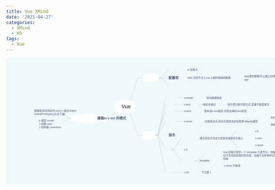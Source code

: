 ```yaml
---
title: Vue XMind
date: '2021-04-27'
categories:
  - XMind
  - H5
tags:
  - Vue
---
```


  <body>
  <div style="width:984;height:631;overflow:auto">
   <svg
  id="SvgjsSvg1001"
  xmlns="http://www.w3.org/2000/svg"
  version="1.1"
  width="1969"
  height="691"
  xmlns:xlink="http://www.w3.org/1999/xlink"
  style="display: block; background-color: rgb(239, 248, 250)"
  viewBox="0 0 1969 691"
>
  <g
    id="SvgjsG1007"
    data-name="container"
    transform="scale(1) translate(646 266.5)"
  >
    <g id="SvgjsG1009" data-name="sheet">
      <g id="SvgjsG1010" data-name="matrix-container"></g>
      <g id="SvgjsG1011" data-name="connection-container">
        <path
          id="SvgjsPath1027"
          data-name="connection"
          stroke-linecap="round"
        ></path>
        <path
          id="SvgjsPath1038"
          data-name="connection"
          stroke-linecap="round"
          clip-path='url("#SvgjsClipPath1885")'
          d="M 19.164854722473308 0L 19.164854722473308 0L 71.05495157415777 -156.5L 97 -156.5"
          stroke="#a7b7c7"
          fill="none"
          stroke-width="1"
          marker-end="none"
        ></path>
        <path
          id="SvgjsPath1049"
          data-name="connection"
          stroke-linecap="round"
          d="M 186 -156.5L 199 -156.5L 239 -201.5"
          stroke="#a7b7c7"
          fill="none"
          stroke-width="1"
          marker-end="none"
        ></path>
        <path
          id="SvgjsPath1070"
          data-name="connection"
          stroke-linecap="round"
          d="M 186 -156.5L 199 -156.5L 239 -156.5"
          stroke="#a7b7c7"
          fill="none"
          stroke-width="1"
          marker-end="none"
        ></path>
        <path
          id="SvgjsPath1081"
          data-name="connection"
          stroke-linecap="round"
          d="M 496 -156.5L 509 -156.5L 549 -156.5"
          stroke="#a7b7c7"
          fill="none"
          stroke-width="1"
          marker-end="none"
        ></path>
        <path
          id="SvgjsPath1112"
          data-name="connection"
          stroke-linecap="round"
          d="M 186 -156.5L 199 -156.5L 239 -111.5"
          stroke="#a7b7c7"
          fill="none"
          stroke-width="1"
          marker-end="none"
        ></path>
        <path
          id="SvgjsPath1143"
          data-name="connection"
          stroke-linecap="round"
          clip-path='url("#SvgjsClipPath1886")'
          d="M 19.164854722473308 0L 19.164854722473308 0L 71.05495157415777 156.5L 97 156.5"
          stroke="#a7b7c7"
          fill="none"
          stroke-width="1"
          marker-end="none"
        ></path>
        <path
          id="SvgjsPath1154"
          data-name="connection"
          stroke-linecap="round"
          d="M 168 156.5L 181 156.5L 221 -46.5"
          stroke="#a7b7c7"
          fill="none"
          stroke-width="1"
          marker-end="none"
        ></path>
        <path
          id="SvgjsPath1165"
          data-name="connection"
          stroke-linecap="round"
          d="M 290 -46.5L 303 -46.5L 343 -46.5"
          stroke="#a7b7c7"
          fill="none"
          stroke-width="1"
          marker-end="none"
        ></path>
        <path
          id="SvgjsPath1196"
          data-name="connection"
          stroke-linecap="round"
          d="M 168 156.5L 181 156.5L 221 -10.5"
          stroke="#a7b7c7"
          fill="none"
          stroke-width="1"
          marker-end="none"
        ></path>
        <path
          id="SvgjsPath1207"
          data-name="connection"
          stroke-linecap="round"
          d="M 271 -10.5L 284 -10.5L 324 -10.5"
          stroke="#a7b7c7"
          fill="none"
          stroke-width="1"
          marker-end="none"
        ></path>
        <path
          id="SvgjsPath1218"
          data-name="connection"
          stroke-linecap="round"
          d="M 405 -10.5L 418 -10.5L 458 -10.5"
          stroke="#a7b7c7"
          fill="none"
          stroke-width="1"
          marker-end="none"
        ></path>
        <path
          id="SvgjsPath1259"
          data-name="connection"
          stroke-linecap="round"
          d="M 168 156.5L 181 156.5L 221 25.5"
          stroke="#a7b7c7"
          fill="none"
          stroke-width="1"
          marker-end="none"
        ></path>
        <path
          id="SvgjsPath1270"
          data-name="connection"
          stroke-linecap="round"
          d="M 278 25.5L 291 25.5L 331 25.5"
          stroke="#a7b7c7"
          fill="none"
          stroke-width="1"
          marker-end="none"
        ></path>
        <path
          id="SvgjsPath1301"
          data-name="connection"
          stroke-linecap="round"
          d="M 168 156.5L 181 156.5L 221 80.5"
          stroke="#a7b7c7"
          fill="none"
          stroke-width="1"
          marker-end="none"
        ></path>
        <path
          id="SvgjsPath1312"
          data-name="connection"
          stroke-linecap="round"
          d="M 281 80.5L 294 80.5L 334 80.5"
          stroke="#a7b7c7"
          fill="none"
          stroke-width="1"
          marker-end="none"
        ></path>
        <path
          id="SvgjsPath1323"
          data-name="connection"
          stroke-linecap="round"
          d="M 640 80.5L 653 80.5L 693 61.5"
          stroke="#a7b7c7"
          fill="none"
          stroke-width="1"
          marker-end="none"
        ></path>
        <path
          id="SvgjsPath1344"
          data-name="connection"
          stroke-linecap="round"
          d="M 640 80.5L 653 80.5L 693 99.5"
          stroke="#a7b7c7"
          fill="none"
          stroke-width="1"
          marker-end="none"
        ></path>
        <path
          id="SvgjsPath1385"
          data-name="connection"
          stroke-linecap="round"
          d="M 168 156.5L 181 156.5L 221 234.5"
          stroke="#a7b7c7"
          fill="none"
          stroke-width="1"
          marker-end="none"
        ></path>
        <path
          id="SvgjsPath1396"
          data-name="connection"
          stroke-linecap="round"
          d="M 253 234.5L 266 234.5L 306 173.5"
          stroke="#a7b7c7"
          fill="none"
          stroke-width="1"
          marker-end="none"
        ></path>
        <path
          id="SvgjsPath1407"
          data-name="connection"
          stroke-linecap="round"
          d="M 555 173.5L 568 173.5L 608 135.5"
          stroke="#a7b7c7"
          fill="none"
          stroke-width="1"
          marker-end="none"
        ></path>
        <path
          id="SvgjsPath1428"
          data-name="connection"
          stroke-linecap="round"
          d="M 555 173.5L 568 173.5L 608 173.5"
          stroke="#a7b7c7"
          fill="none"
          stroke-width="1"
          marker-end="none"
        ></path>
        <path
          id="SvgjsPath1449"
          data-name="connection"
          stroke-linecap="round"
          d="M 555 173.5L 568 173.5L 608 211.5"
          stroke="#a7b7c7"
          fill="none"
          stroke-width="1"
          marker-end="none"
        ></path>
        <path
          id="SvgjsPath1480"
          data-name="connection"
          stroke-linecap="round"
          d="M 253 234.5L 266 234.5L 306 295.5"
          stroke="#a7b7c7"
          fill="none"
          stroke-width="1"
          marker-end="none"
        ></path>
        <path
          id="SvgjsPath1491"
          data-name="connection"
          stroke-linecap="round"
          d="M 381 295.5L 394 295.5L 434 267.5"
          stroke="#a7b7c7"
          fill="none"
          stroke-width="1"
          marker-end="none"
        ></path>
        <path
          id="SvgjsPath1512"
          data-name="connection"
          stroke-linecap="round"
          d="M 381 295.5L 394 295.5L 434 323.5"
          stroke="#a7b7c7"
          fill="none"
          stroke-width="1"
          marker-end="none"
        ></path>
        <path
          id="SvgjsPath1553"
          data-name="connection"
          stroke-linecap="round"
          d="M 168 156.5L 181 156.5L 221 359.5"
          stroke="#a7b7c7"
          fill="none"
          stroke-width="1"
          marker-end="none"
        ></path>
        <path
          id="SvgjsPath1564"
          data-name="connection"
          stroke-linecap="round"
          d="M 263 359.5L 276 359.5L 316 359.5"
          stroke="#a7b7c7"
          fill="none"
          stroke-width="1"
          marker-end="none"
        ></path>
        <path
          id="SvgjsPath1605"
          data-name="connection"
          stroke-linecap="round"
          d="M 722 -110L 732 -110L 732 54L 742 54M 732 54L 732 218L 722 218"
          stroke="#6eb5e2"
          stroke-width="1"
          fill="none"
          transform="translate(132 156.5)"
        ></path>
        <path
          id="SvgjsPath1626"
          data-name="connection"
          stroke-linecap="round"
          clip-path='url("#SvgjsClipPath1887")'
          d="M -38 0L -38 0L -77.33333333333333 63.8L -97 63.8"
          stroke="#a7b7c7"
          fill="none"
          stroke-width="1"
          marker-end="none"
        ></path>
        <path
          id="SvgjsPath1637"
          data-name="connection"
          stroke-linecap="round"
          d="M -293 63.8L -306 63.8L -346 32.3"
          stroke="#a7b7c7"
          fill="none"
          stroke-width="1"
          marker-end="none"
        ></path>
        <path
          id="SvgjsPath1658"
          data-name="connection"
          stroke-linecap="round"
          d="M -293 63.8L -306 63.8L -346 95.3"
          stroke="#a7b7c7"
          fill="none"
          stroke-width="1"
          marker-end="none"
        ></path>
      </g>
      <g id="SvgjsG1012" data-name="boundary-container"></g>
      <g id="SvgjsG1013" data-name="branch-container">
        <g id="SvgjsG1029" data-name="branch" class="branch">
          <g id="SvgjsG1019" data-name="topic" class="topic">
            <g id="SvgjsG1020" data-name="topic-shape-group">
              <path
                id="SvgjsPath1021"
                data-name="topic-shape-fill"
                fill="#ffffff"
                stroke="none"
                opacity="1"
                d="M -57 -19.9Q -57 -24.9 -52.357616545573705 -26.75695338177052Q 0 -47.7 52.357616545573705 -26.75695338177052Q 57 -24.9 57 -19.9L 57 19.9Q 57 24.9 52.357616545573705 26.75695338177052Q 0 47.7 -52.357616545573705 26.75695338177052Q -57 24.9 -57 19.9Z"
              ></path>
              <path
                id="SvgjsPath1022"
                data-name="topic-shape"
                fill="none"
                stroke-width="0"
                d="M -57 -19.9Q -57 -24.9 -52.357616545573705 -26.75695338177052Q 0 -47.7 52.357616545573705 -26.75695338177052Q 57 -24.9 57 -19.9L 57 19.9Q 57 24.9 52.357616545573705 26.75695338177052Q 0 47.7 -52.357616545573705 26.75695338177052Q -57 24.9 -57 19.9Z"
              ></path>
              <g
                id="SvgjsG1023"
                data-name="topic-content"
                transform="translate(-28 -18.499999999999996)"
              >
                <g id="SvgjsG1024" data-name="inner-element-group">
                  <g
                    id="SvgjsG1682"
                    data-name="topic-title-text-group"
                    fill="#44556e"
                    text-decoration="none"
                    text-anchor="middle"
                    font-size="28"
                    font-family="'Montserrat','Nunito Sans','Microsoft YaHei','PingFang SC','Microsoft JhengHei',sans-serif"
                    font-weight="700"
                    font-style="normal"
                  >
                    <text
                      id="SvgjsText1681"
                      font-family="'Montserrat','Nunito Sans','Microsoft YaHei','PingFang SC','Microsoft JhengHei',sans-serif"
                      fill="#44556e"
                      text-decoration="none"
                      text-anchor="middle"
                      font-size="28"
                      font-weight="700"
                      font-style="normal"
                      transform="translate(28 0)"
                      style="user-select: none; cursor: default"
                    >
                      <tspan
                        id="SvgjsTspan1928"
                        font-family="'Montserrat','Nunito Sans','Microsoft YaHei','PingFang SC','Microsoft JhengHei',sans-serif"
                        font-size="28"
                        font-weight="700"
                        font-style="normal"
                        text-decoration="none"
                        dy="28"
                        x="0"
                        fill="#44556E"
                        text-anchor="middle"
                        style="white-space: pre"
                      >
                        ‎Vue
                      </tspan>
                    </text>
                  </g>
                  <g id="SvgjsG1683" data="markers-group" class="MARKERS"></g>
                </g>
              </g>
            </g>
          </g>
        </g>
        <g
          id="SvgjsG1040"
          data-name="branch"
          class="branch"
          transform="translate(141 -156.5)"
        >
          <rect
            id="SvgjsRect1846"
            width="52"
            height="47.6"
            data-name="collapse-extend-hover-area"
            opacity="0"
            x="45"
            y="-23.8"
          ></rect>
          <g id="SvgjsG1030" data-name="topic" class="topic">
            <g id="SvgjsG1031" data-name="topic-shape-group">
              <path
                id="SvgjsPath1032"
                data-name="topic-shape-fill"
                fill="#ffffff"
                stroke="none"
                opacity="1"
                d="M -45 -10.866666666666667Q -45 -15.866666666666667 -40.28453267846129 -17.52930551485365Q 0 -31.733333333333334 40.28453267846129 -17.52930551485365Q 45 -15.866666666666667 45 -10.866666666666667L 45 10.866666666666667Q 45 15.866666666666667 40.28453267846129 17.52930551485365Q 0 31.733333333333334 -40.28453267846129 17.52930551485365Q -45 15.866666666666667 -45 10.866666666666667Z"
              ></path>
              <path
                id="SvgjsPath1033"
                data-name="topic-shape"
                fill="none"
                stroke-width="0"
                d="M -45 -10.866666666666667Q -45 -15.866666666666667 -40.28453267846129 -17.52930551485365Q 0 -31.733333333333334 40.28453267846129 -17.52930551485365Q 45 -15.866666666666667 45 -10.866666666666667L 45 10.866666666666667Q 45 15.866666666666667 40.28453267846129 17.52930551485365Q 0 31.733333333333334 -40.28453267846129 17.52930551485365Q -45 15.866666666666667 -45 10.866666666666667Z"
              ></path>
              <g
                id="SvgjsG1034"
                data-name="topic-content"
                transform="translate(-27 -12)"
              >
                <g id="SvgjsG1035" data-name="inner-element-group">
                  <g
                    id="SvgjsG1126"
                    data-name="topic-title-text-group"
                    fill="#44556e"
                    text-decoration="none"
                    text-anchor="start"
                    font-size="18"
                    font-family="'Montserrat','Nunito Sans','Microsoft YaHei','PingFang SC','Microsoft JhengHei',sans-serif"
                    font-weight="600"
                    font-style="normal"
                  >
                    <text
                      id="SvgjsText1125"
                      font-family="'Montserrat','Nunito Sans','Microsoft YaHei','PingFang SC','Microsoft JhengHei',sans-serif"
                      fill="#44556e"
                      text-decoration="none"
                      text-anchor="start"
                      font-size="18"
                      font-weight="600"
                      font-style="normal"
                      style="user-select: none; cursor: default"
                    >
                      <tspan
                        id="SvgjsTspan1893"
                        font-family="'Montserrat','Nunito Sans','Microsoft YaHei','PingFang SC','Microsoft JhengHei',sans-serif"
                        font-size="18"
                        font-weight="600"
                        font-style="normal"
                        text-decoration="none"
                        dy="18"
                        x="0"
                        fill="#44556E"
                        text-anchor="start"
                        style="white-space: pre"
                      >
                        ‎配置项
                      </tspan>
                    </text>
                  </g>
                  <g id="SvgjsG1127" data="markers-group" class="MARKERS"></g>
                </g>
              </g>
            </g>
          </g>
        </g>
        <g
          id="SvgjsG1051"
          data-name="branch"
          class="branch"
          transform="translate(273 -201.5)"
        >
          <g id="SvgjsG1041" data-name="topic" class="topic">
            <g id="SvgjsG1042" data-name="topic-shape-group">
              <path
                id="SvgjsPath1043"
                data-name="topic-shape-fill"
                opacity="0"
                d="M -27 -15L 27 -15Q 35 -15  35 -7L 35 7Q 35 15  27 15L -27 15Q -35 15  -35 7L -35 -7Q -35 -15  -27 -15"
              ></path>
              <path
                id="SvgjsPath1044"
                data-name="topic-shape"
                fill="none"
                stroke-width="0"
                d="M -27 -15L 27 -15Q 35 -15  35 -7L 35 7Q 35 15  27 15L -27 15Q -35 15  -35 7L -35 -7Q -35 -15  -27 -15"
              ></path>
              <g
                id="SvgjsG1045"
                data-name="topic-content"
                transform="translate(-29 -9)"
              >
                <g id="SvgjsG1046" data-name="inner-element-group">
                  <g
                    id="SvgjsG1053"
                    data-name="topic-title-text-group"
                    fill="#44556e"
                    text-decoration="none"
                    text-anchor="start"
                    font-size="14"
                    font-family="'Montserrat','Nunito Sans','Microsoft YaHei','PingFang SC','Microsoft JhengHei',sans-serif"
                    font-weight="normal"
                    font-style="normal"
                  >
                    <text
                      id="SvgjsText1052"
                      font-family="'Montserrat','Nunito Sans','Microsoft YaHei','PingFang SC','Microsoft JhengHei',sans-serif"
                      fill="#44556e"
                      text-decoration="none"
                      text-anchor="start"
                      font-size="14"
                      font-weight="normal"
                      font-style="normal"
                      style="user-select: none; cursor: default"
                    >
                      <tspan
                        id="SvgjsTspan1888"
                        font-family="'Montserrat','Nunito Sans','Microsoft YaHei','PingFang SC','Microsoft JhengHei',sans-serif"
                        font-size="14"
                        font-weight="normal"
                        font-style="normal"
                        text-decoration="none"
                        dy="14"
                        x="0"
                        fill="#44556E"
                        text-anchor="start"
                        style="white-space: pre"
                      >
                        ‎el 挂载点
                      </tspan>
                    </text>
                  </g>
                  <g id="SvgjsG1054" data="markers-group" class="MARKERS"></g>
                </g>
              </g>
            </g>
          </g>
        </g>
        <g
          id="SvgjsG1072"
          data-name="branch"
          class="branch"
          transform="translate(367 -156.5)"
        >
          <rect
            id="SvgjsRect1755"
            width="52"
            height="30"
            data-name="collapse-extend-hover-area"
            opacity="0"
            x="129"
            y="-15"
          ></rect>
          <g id="SvgjsG1062" data-name="topic" class="topic">
            <g id="SvgjsG1063" data-name="topic-shape-group">
              <path
                id="SvgjsPath1064"
                data-name="topic-shape-fill"
                opacity="0"
                d="M -121 -15L 121 -15Q 129 -15  129 -7L 129 7Q 129 15  121 15L -121 15Q -129 15  -129 7L -129 -7Q -129 -15  -121 -15"
              ></path>
              <path
                id="SvgjsPath1065"
                data-name="topic-shape"
                fill="none"
                stroke-width="0"
                d="M -121 -15L 121 -15Q 129 -15  129 -7L 129 7Q 129 15  121 15L -121 15Q -129 15  -129 7L -129 -7Q -129 -15  -121 -15"
              ></path>
              <g
                id="SvgjsG1066"
                data-name="topic-content"
                transform="translate(-123 -9)"
              >
                <g id="SvgjsG1067" data-name="inner-element-group">
                  <g
                    id="SvgjsG1095"
                    data-name="topic-title-text-group"
                    fill="#44556e"
                    text-decoration="none"
                    text-anchor="start"
                    font-size="14"
                    font-family="'Montserrat','Nunito Sans','Microsoft YaHei','PingFang SC','Microsoft JhengHei',sans-serif"
                    font-weight="normal"
                    font-style="normal"
                  >
                    <text
                      id="SvgjsText1094"
                      font-family="'Montserrat','Nunito Sans','Microsoft YaHei','PingFang SC','Microsoft JhengHei',sans-serif"
                      fill="#44556e"
                      text-decoration="none"
                      text-anchor="start"
                      font-size="14"
                      font-weight="normal"
                      font-style="normal"
                      style="user-select: none; cursor: default"
                    >
                      <tspan
                        id="SvgjsTspan1891"
                        font-family="'Montserrat','Nunito Sans','Microsoft YaHei','PingFang SC','Microsoft JhengHei',sans-serif"
                        font-size="14"
                        font-weight="normal"
                        font-style="normal"
                        text-decoration="none"
                        dy="14"
                        x="0"
                        fill="#44556E"
                        text-anchor="start"
                        style="white-space: pre"
                      >
                        ‎data 当前节点上vue上面的渲染的数据
                      </tspan>
                    </text>
                  </g>
                  <g id="SvgjsG1096" data="markers-group" class="MARKERS"></g>
                </g>
              </g>
            </g>
          </g>
        </g>
        <g
          id="SvgjsG1083"
          data-name="branch"
          class="branch"
          transform="translate(704.5 -156.5)"
        >
          <g id="SvgjsG1073" data-name="topic" class="topic">
            <g id="SvgjsG1074" data-name="topic-shape-group">
              <path
                id="SvgjsPath1075"
                data-name="topic-shape-fill"
                opacity="0"
                d="M -148.5 -24L 148.5 -24Q 156.5 -24  156.5 -16L 156.5 16Q 156.5 24  148.5 24L -148.5 24Q -156.5 24  -156.5 16L -156.5 -16Q -156.5 -24  -148.5 -24"
              ></path>
              <path
                id="SvgjsPath1076"
                data-name="topic-shape"
                fill="none"
                stroke-width="0"
                d="M -148.5 -24L 148.5 -24Q 156.5 -24  156.5 -16L 156.5 16Q 156.5 24  148.5 24L -148.5 24Q -156.5 24  -156.5 16L -156.5 -16Q -156.5 -24  -148.5 -24"
              ></path>
              <g
                id="SvgjsG1077"
                data-name="topic-content"
                transform="translate(-150.5 -18)"
              >
                <g id="SvgjsG1078" data-name="inner-element-group">
                  <g
                    id="SvgjsG1085"
                    data-name="topic-title-text-group"
                    fill="#44556e"
                    text-decoration="none"
                    text-anchor="start"
                    font-size="14"
                    font-family="'Montserrat','Nunito Sans','Microsoft YaHei','PingFang SC','Microsoft JhengHei',sans-serif"
                    font-weight="normal"
                    font-style="normal"
                  >
                    <text
                      id="SvgjsText1084"
                      font-family="'Montserrat','Nunito Sans','Microsoft YaHei','PingFang SC','Microsoft JhengHei',sans-serif"
                      fill="#44556e"
                      text-decoration="none"
                      text-anchor="start"
                      font-size="14"
                      font-weight="normal"
                      font-style="normal"
                      style="user-select: none; cursor: default"
                    >
                      <tspan
                        id="SvgjsTspan1889"
                        font-family="'Montserrat','Nunito Sans','Microsoft YaHei','PingFang SC','Microsoft JhengHei',sans-serif"
                        font-size="14"
                        font-weight="normal"
                        font-style="normal"
                        text-decoration="none"
                        dy="14"
                        x="0"
                        fill="#44556E"
                        text-anchor="start"
                        style="white-space: pre"
                      >
                        ‎data里的数据可以通过实例访问 vm.name vm.
                      </tspan>
                      <tspan
                        id="SvgjsTspan1890"
                        font-family="'Montserrat','Nunito Sans','Microsoft YaHei','PingFang SC','Microsoft JhengHei',sans-serif"
                        font-size="14"
                        font-weight="normal"
                        font-style="normal"
                        text-decoration="none"
                        dy="18"
                        x="0"
                        fill="#44556E"
                        text-anchor="start"
                        style="white-space: pre"
                      >
                        ‎age
                      </tspan>
                    </text>
                  </g>
                  <g id="SvgjsG1086" data="markers-group" class="MARKERS"></g>
                </g>
              </g>
            </g>
          </g>
        </g>
        <g
          id="SvgjsG1114"
          data-name="branch"
          class="branch"
          transform="translate(251.5 -111.5)"
        >
          <g id="SvgjsG1104" data-name="topic" class="topic">
            <g id="SvgjsG1105" data-name="topic-shape-group">
              <path
                id="SvgjsPath1106"
                data-name="topic-shape-fill"
                opacity="0"
                d="M -5.5 -15L 5.5 -15Q 13.5 -15  13.5 -7L 13.5 7Q 13.5 15  5.5 15L -5.5 15Q -13.5 15  -13.5 7L -13.5 -7Q -13.5 -15  -5.5 -15"
              ></path>
              <path
                id="SvgjsPath1107"
                data-name="topic-shape"
                fill="none"
                stroke-width="0"
                d="M -5.5 -15L 5.5 -15Q 13.5 -15  13.5 -7L 13.5 7Q 13.5 15  5.5 15L -5.5 15Q -13.5 15  -13.5 7L -13.5 -7Q -13.5 -15  -5.5 -15"
              ></path>
              <g
                id="SvgjsG1108"
                data-name="topic-content"
                transform="translate(-7.5 -9)"
              >
                <g id="SvgjsG1109" data-name="inner-element-group">
                  <g
                    id="SvgjsG1116"
                    data-name="topic-title-text-group"
                    fill="#44556e"
                    text-decoration="none"
                    text-anchor="start"
                    font-size="14"
                    font-family="'Montserrat','Nunito Sans','Microsoft YaHei','PingFang SC','Microsoft JhengHei',sans-serif"
                    font-weight="normal"
                    font-style="normal"
                  >
                    <text
                      id="SvgjsText1115"
                      font-family="'Montserrat','Nunito Sans','Microsoft YaHei','PingFang SC','Microsoft JhengHei',sans-serif"
                      fill="#44556e"
                      text-decoration="none"
                      text-anchor="start"
                      font-size="14"
                      font-weight="normal"
                      font-style="normal"
                      style="user-select: none; cursor: default"
                    >
                      <tspan
                        id="SvgjsTspan1892"
                        font-family="'Montserrat','Nunito Sans','Microsoft YaHei','PingFang SC','Microsoft JhengHei',sans-serif"
                        font-size="14"
                        font-weight="normal"
                        font-style="normal"
                        text-decoration="none"
                        dy="14"
                        x="0"
                        fill="#44556E"
                        text-anchor="start"
                        style="white-space: pre"
                      >
                        ‎
                      </tspan>
                    </text>
                  </g>
                  <g id="SvgjsG1117" data="markers-group" class="MARKERS"></g>
                </g>
              </g>
            </g>
          </g>
        </g>
        <g
          id="SvgjsG1145"
          data-name="branch"
          class="branch"
          transform="translate(132 156.5)"
        >
          <rect
            id="SvgjsRect1859"
            width="52"
            height="47.6"
            data-name="collapse-extend-hover-area"
            opacity="0"
            x="36"
            y="-23.8"
          ></rect>
          <g id="SvgjsG1135" data-name="topic" class="topic">
            <g id="SvgjsG1136" data-name="topic-shape-group">
              <path
                id="SvgjsPath1137"
                data-name="topic-shape-fill"
                fill="#ffffff"
                stroke="none"
                opacity="1"
                d="M -36 -11.600000000000001Q -36 -16.6 -31.357616545573705 -18.45695338177052Q 0 -31 31.357616545573705 -18.45695338177052Q 36 -16.6 36 -11.600000000000001L 36 11.600000000000001Q 36 16.6 31.357616545573705 18.45695338177052Q 0 31 -31.357616545573705 18.45695338177052Q -36 16.6 -36 11.600000000000001Z"
              ></path>
              <path
                id="SvgjsPath1138"
                data-name="topic-shape"
                fill="none"
                stroke-width="0"
                d="M -36 -11.600000000000001Q -36 -16.6 -31.357616545573705 -18.45695338177052Q 0 -31 31.357616545573705 -18.45695338177052Q 36 -16.6 36 -11.600000000000001L 36 11.600000000000001Q 36 16.6 31.357616545573705 18.45695338177052Q 0 31 -31.357616545573705 18.45695338177052Q -36 16.6 -36 11.600000000000001Z"
              ></path>
              <g
                id="SvgjsG1139"
                data-name="topic-content"
                transform="translate(-18 -12)"
              >
                <g id="SvgjsG1140" data-name="inner-element-group">
                  <g
                    id="SvgjsG1588"
                    data-name="topic-title-text-group"
                    fill="#44556e"
                    text-decoration="none"
                    text-anchor="start"
                    font-size="18"
                    font-family="'Montserrat','Nunito Sans','Microsoft YaHei','PingFang SC','Microsoft JhengHei',sans-serif"
                    font-weight="600"
                    font-style="normal"
                  >
                    <text
                      id="SvgjsText1587"
                      font-family="'Montserrat','Nunito Sans','Microsoft YaHei','PingFang SC','Microsoft JhengHei',sans-serif"
                      fill="#44556e"
                      text-decoration="none"
                      text-anchor="start"
                      font-size="18"
                      font-weight="600"
                      font-style="normal"
                      style="user-select: none; cursor: default"
                    >
                      <tspan
                        id="SvgjsTspan1917"
                        font-family="'Montserrat','Nunito Sans','Microsoft YaHei','PingFang SC','Microsoft JhengHei',sans-serif"
                        font-size="18"
                        font-weight="600"
                        font-style="normal"
                        text-decoration="none"
                        dy="18"
                        x="0"
                        fill="#44556E"
                        text-anchor="start"
                        style="white-space: pre"
                      >
                        ‎指令
                      </tspan>
                    </text>
                  </g>
                  <g id="SvgjsG1589" data="markers-group" class="MARKERS"></g>
                </g>
              </g>
            </g>
          </g>
        </g>
        <g
          id="SvgjsG1156"
          data-name="branch"
          class="branch"
          transform="translate(255 -46.5)"
        >
          <rect
            id="SvgjsRect1768"
            width="52"
            height="30"
            data-name="collapse-extend-hover-area"
            opacity="0"
            x="35"
            y="-15"
          ></rect>
          <g id="SvgjsG1146" data-name="topic" class="topic">
            <g id="SvgjsG1147" data-name="topic-shape-group">
              <path
                id="SvgjsPath1148"
                data-name="topic-shape-fill"
                opacity="0"
                d="M -27 -15L 27 -15Q 35 -15  35 -7L 35 7Q 35 15  27 15L -27 15Q -35 15  -35 7L -35 -7Q -35 -15  -27 -15"
              ></path>
              <path
                id="SvgjsPath1149"
                data-name="topic-shape"
                fill="none"
                stroke-width="0"
                d="M -27 -15L 27 -15Q 35 -15  35 -7L 35 7Q 35 15  27 15L -27 15Q -35 15  -35 7L -35 -7Q -35 -15  -27 -15"
              ></path>
              <g
                id="SvgjsG1150"
                data-name="topic-content"
                transform="translate(-29 -9)"
              >
                <g id="SvgjsG1151" data-name="inner-element-group">
                  <g
                    id="SvgjsG1179"
                    data-name="topic-title-text-group"
                    fill="#44556e"
                    text-decoration="none"
                    text-anchor="start"
                    font-size="14"
                    font-family="'Montserrat','Nunito Sans','Microsoft YaHei','PingFang SC','Microsoft JhengHei',sans-serif"
                    font-weight="normal"
                    font-style="normal"
                  >
                    <text
                      id="SvgjsText1178"
                      font-family="'Montserrat','Nunito Sans','Microsoft YaHei','PingFang SC','Microsoft JhengHei',sans-serif"
                      fill="#44556e"
                      text-decoration="none"
                      text-anchor="start"
                      font-size="14"
                      font-weight="normal"
                      font-style="normal"
                      style="user-select: none; cursor: default"
                    >
                      <tspan
                        id="SvgjsTspan1895"
                        font-family="'Montserrat','Nunito Sans','Microsoft YaHei','PingFang SC','Microsoft JhengHei',sans-serif"
                        font-size="14"
                        font-weight="normal"
                        font-style="normal"
                        text-decoration="none"
                        dy="14"
                        x="0"
                        fill="#44556E"
                        text-anchor="start"
                        style="white-space: pre"
                      >
                        ‎v-model
                      </tspan>
                    </text>
                  </g>
                  <g id="SvgjsG1180" data="markers-group" class="MARKERS"></g>
                </g>
              </g>
            </g>
          </g>
        </g>
        <g
          id="SvgjsG1167"
          data-name="branch"
          class="branch"
          transform="translate(390 -46.5)"
        >
          <g id="SvgjsG1157" data-name="topic" class="topic">
            <g id="SvgjsG1158" data-name="topic-shape-group">
              <path
                id="SvgjsPath1159"
                data-name="topic-shape-fill"
                opacity="0"
                d="M -40 -15L 40 -15Q 48 -15  48 -7L 48 7Q 48 15  40 15L -40 15Q -48 15  -48 7L -48 -7Q -48 -15  -40 -15"
              ></path>
              <path
                id="SvgjsPath1160"
                data-name="topic-shape"
                fill="none"
                stroke-width="0"
                d="M -40 -15L 40 -15Q 48 -15  48 -7L 48 7Q 48 15  40 15L -40 15Q -48 15  -48 7L -48 -7Q -48 -15  -40 -15"
              ></path>
              <g
                id="SvgjsG1161"
                data-name="topic-content"
                transform="translate(-42 -9)"
              >
                <g id="SvgjsG1162" data-name="inner-element-group">
                  <g
                    id="SvgjsG1169"
                    data-name="topic-title-text-group"
                    fill="#44556e"
                    text-decoration="none"
                    text-anchor="start"
                    font-size="14"
                    font-family="'Montserrat','Nunito Sans','Microsoft YaHei','PingFang SC','Microsoft JhengHei',sans-serif"
                    font-weight="normal"
                    font-style="normal"
                  >
                    <text
                      id="SvgjsText1168"
                      font-family="'Montserrat','Nunito Sans','Microsoft YaHei','PingFang SC','Microsoft JhengHei',sans-serif"
                      fill="#44556e"
                      text-decoration="none"
                      text-anchor="start"
                      font-size="14"
                      font-weight="normal"
                      font-style="normal"
                      style="user-select: none; cursor: default"
                    >
                      <tspan
                        id="SvgjsTspan1894"
                        font-family="'Montserrat','Nunito Sans','Microsoft YaHei','PingFang SC','Microsoft JhengHei',sans-serif"
                        font-size="14"
                        font-weight="normal"
                        font-style="normal"
                        text-decoration="none"
                        dy="14"
                        x="0"
                        fill="#44556E"
                        text-anchor="start"
                        style="white-space: pre"
                      >
                        ‎双向数据绑定
                      </tspan>
                    </text>
                  </g>
                  <g id="SvgjsG1170" data="markers-group" class="MARKERS"></g>
                </g>
              </g>
            </g>
          </g>
        </g>
        <g
          id="SvgjsG1198"
          data-name="branch"
          class="branch"
          transform="translate(245.5 -10.5)"
        >
          <rect
            id="SvgjsRect1781"
            width="52"
            height="30"
            data-name="collapse-extend-hover-area"
            opacity="0"
            x="25.5"
            y="-15"
          ></rect>
          <g id="SvgjsG1188" data-name="topic" class="topic">
            <g id="SvgjsG1189" data-name="topic-shape-group">
              <path
                id="SvgjsPath1190"
                data-name="topic-shape-fill"
                opacity="0"
                d="M -17.5 -15L 17.5 -15Q 25.5 -15  25.5 -7L 25.5 7Q 25.5 15  17.5 15L -17.5 15Q -25.5 15  -25.5 7L -25.5 -7Q -25.5 -15  -17.5 -15"
              ></path>
              <path
                id="SvgjsPath1191"
                data-name="topic-shape"
                fill="none"
                stroke-width="0"
                d="M -17.5 -15L 17.5 -15Q 25.5 -15  25.5 -7L 25.5 7Q 25.5 15  17.5 15L -17.5 15Q -25.5 15  -25.5 7L -25.5 -7Q -25.5 -15  -17.5 -15"
              ></path>
              <g
                id="SvgjsG1192"
                data-name="topic-content"
                transform="translate(-19.5 -9)"
              >
                <g id="SvgjsG1193" data-name="inner-element-group">
                  <g
                    id="SvgjsG1242"
                    data-name="topic-title-text-group"
                    fill="#44556e"
                    text-decoration="none"
                    text-anchor="start"
                    font-size="14"
                    font-family="'Montserrat','Nunito Sans','Microsoft YaHei','PingFang SC','Microsoft JhengHei',sans-serif"
                    font-weight="normal"
                    font-style="normal"
                  >
                    <text
                      id="SvgjsText1241"
                      font-family="'Montserrat','Nunito Sans','Microsoft YaHei','PingFang SC','Microsoft JhengHei',sans-serif"
                      fill="#44556e"
                      text-decoration="none"
                      text-anchor="start"
                      font-size="14"
                      font-weight="normal"
                      font-style="normal"
                      style="user-select: none; cursor: default"
                    >
                      <tspan
                        id="SvgjsTspan1898"
                        font-family="'Montserrat','Nunito Sans','Microsoft YaHei','PingFang SC','Microsoft JhengHei',sans-serif"
                        font-size="14"
                        font-weight="normal"
                        font-style="normal"
                        text-decoration="none"
                        dy="14"
                        x="0"
                        fill="#44556E"
                        text-anchor="start"
                        style="white-space: pre"
                      >
                        ‎v-text
                      </tspan>
                    </text>
                  </g>
                  <g id="SvgjsG1243" data="markers-group" class="MARKERS"></g>
                </g>
              </g>
            </g>
          </g>
        </g>
        <g
          id="SvgjsG1209"
          data-name="branch"
          class="branch"
          transform="translate(364 -10.5)"
        >
          <rect
            id="SvgjsRect1703"
            width="52"
            height="30"
            data-name="collapse-extend-hover-area"
            opacity="0"
            x="41"
            y="-15"
          ></rect>
          <g id="SvgjsG1199" data-name="topic" class="topic">
            <g id="SvgjsG1200" data-name="topic-shape-group">
              <path
                id="SvgjsPath1201"
                data-name="topic-shape-fill"
                opacity="0"
                d="M -33 -15L 33 -15Q 41 -15  41 -7L 41 7Q 41 15  33 15L -33 15Q -41 15  -41 7L -41 -7Q -41 -15  -33 -15"
              ></path>
              <path
                id="SvgjsPath1202"
                data-name="topic-shape"
                fill="none"
                stroke-width="0"
                d="M -33 -15L 33 -15Q 41 -15  41 -7L 41 7Q 41 15  33 15L -33 15Q -41 15  -41 7L -41 -7Q -41 -15  -33 -15"
              ></path>
              <g
                id="SvgjsG1203"
                data-name="topic-content"
                transform="translate(-35 -9)"
              >
                <g id="SvgjsG1204" data-name="inner-element-group">
                  <g
                    id="SvgjsG1232"
                    data-name="topic-title-text-group"
                    fill="#44556e"
                    text-decoration="none"
                    text-anchor="start"
                    font-size="14"
                    font-family="'Montserrat','Nunito Sans','Microsoft YaHei','PingFang SC','Microsoft JhengHei',sans-serif"
                    font-weight="normal"
                    font-style="normal"
                  >
                    <text
                      id="SvgjsText1231"
                      font-family="'Montserrat','Nunito Sans','Microsoft YaHei','PingFang SC','Microsoft JhengHei',sans-serif"
                      fill="#44556e"
                      text-decoration="none"
                      text-anchor="start"
                      font-size="14"
                      font-weight="normal"
                      font-style="normal"
                      style="user-select: none; cursor: default"
                    >
                      <tspan
                        id="SvgjsTspan1897"
                        font-family="'Montserrat','Nunito Sans','Microsoft YaHei','PingFang SC','Microsoft JhengHei',sans-serif"
                        font-size="14"
                        font-weight="normal"
                        font-style="normal"
                        text-decoration="none"
                        dy="14"
                        x="0"
                        fill="#44556E"
                        text-anchor="start"
                        style="white-space: pre"
                      >
                        ‎纯文本通过
                      </tspan>
                    </text>
                  </g>
                  <g id="SvgjsG1233" data="markers-group" class="MARKERS"></g>
                </g>
              </g>
            </g>
          </g>
        </g>
        <g
          id="SvgjsG1220"
          data-name="branch"
          class="branch"
          transform="translate(576.5 -10.5)"
        >
          <g id="SvgjsG1210" data-name="topic" class="topic">
            <g id="SvgjsG1211" data-name="topic-shape-group">
              <path
                id="SvgjsPath1212"
                data-name="topic-shape-fill"
                opacity="0"
                d="M -111.5 -15L 111.5 -15Q 119.5 -15  119.5 -7L 119.5 7Q 119.5 15  111.5 15L -111.5 15Q -119.5 15  -119.5 7L -119.5 -7Q -119.5 -15  -111.5 -15"
              ></path>
              <path
                id="SvgjsPath1213"
                data-name="topic-shape"
                fill="none"
                stroke-width="0"
                d="M -111.5 -15L 111.5 -15Q 119.5 -15  119.5 -7L 119.5 7Q 119.5 15  111.5 15L -111.5 15Q -119.5 15  -119.5 7L -119.5 -7Q -119.5 -15  -111.5 -15"
              ></path>
              <g
                id="SvgjsG1214"
                data-name="topic-content"
                transform="translate(-113.5 -9)"
              >
                <g id="SvgjsG1215" data-name="inner-element-group">
                  <g
                    id="SvgjsG1222"
                    data-name="topic-title-text-group"
                    fill="#44556e"
                    text-decoration="none"
                    text-anchor="start"
                    font-size="14"
                    font-family="'Montserrat','Nunito Sans','Microsoft YaHei','PingFang SC','Microsoft JhengHei',sans-serif"
                    font-weight="normal"
                    font-style="normal"
                  >
                    <text
                      id="SvgjsText1221"
                      font-family="'Montserrat','Nunito Sans','Microsoft YaHei','PingFang SC','Microsoft JhengHei',sans-serif"
                      fill="#44556e"
                      text-decoration="none"
                      text-anchor="start"
                      font-size="14"
                      font-weight="normal"
                      font-style="normal"
                      style="user-select: none; cursor: default"
                    >
                      <tspan
                        id="SvgjsTspan1896"
                        font-family="'Montserrat','Nunito Sans','Microsoft YaHei','PingFang SC','Microsoft JhengHei',sans-serif"
                        font-size="14"
                        font-weight="normal"
                        font-style="normal"
                        text-decoration="none"
                        dy="14"
                        x="0"
                        fill="#44556E"
                        text-anchor="start"
                        style="white-space: pre"
                      >
                        ‎指令里只能写表达式,变量不能直接写
                      </tspan>
                    </text>
                  </g>
                  <g id="SvgjsG1223" data="markers-group" class="MARKERS"></g>
                </g>
              </g>
            </g>
          </g>
        </g>
        <g
          id="SvgjsG1261"
          data-name="branch"
          class="branch"
          transform="translate(249 25.5)"
        >
          <rect
            id="SvgjsRect1794"
            width="52"
            height="30"
            data-name="collapse-extend-hover-area"
            opacity="0"
            x="29"
            y="-15"
          ></rect>
          <g id="SvgjsG1251" data-name="topic" class="topic">
            <g id="SvgjsG1252" data-name="topic-shape-group">
              <path
                id="SvgjsPath1253"
                data-name="topic-shape-fill"
                opacity="0"
                d="M -21 -15L 21 -15Q 29 -15  29 -7L 29 7Q 29 15  21 15L -21 15Q -29 15  -29 7L -29 -7Q -29 -15  -21 -15"
              ></path>
              <path
                id="SvgjsPath1254"
                data-name="topic-shape"
                fill="none"
                stroke-width="0"
                d="M -21 -15L 21 -15Q 29 -15  29 -7L 29 7Q 29 15  21 15L -21 15Q -29 15  -29 7L -29 -7Q -29 -15  -21 -15"
              ></path>
              <g
                id="SvgjsG1255"
                data-name="topic-content"
                transform="translate(-23 -9)"
              >
                <g id="SvgjsG1256" data-name="inner-element-group">
                  <g
                    id="SvgjsG1284"
                    data-name="topic-title-text-group"
                    fill="#44556e"
                    text-decoration="none"
                    text-anchor="start"
                    font-size="14"
                    font-family="'Montserrat','Nunito Sans','Microsoft YaHei','PingFang SC','Microsoft JhengHei',sans-serif"
                    font-weight="normal"
                    font-style="normal"
                  >
                    <text
                      id="SvgjsText1283"
                      font-family="'Montserrat','Nunito Sans','Microsoft YaHei','PingFang SC','Microsoft JhengHei',sans-serif"
                      fill="#44556e"
                      text-decoration="none"
                      text-anchor="start"
                      font-size="14"
                      font-weight="normal"
                      font-style="normal"
                      style="user-select: none; cursor: default"
                    >
                      <tspan
                        id="SvgjsTspan1900"
                        font-family="'Montserrat','Nunito Sans','Microsoft YaHei','PingFang SC','Microsoft JhengHei',sans-serif"
                        font-size="14"
                        font-weight="normal"
                        font-style="normal"
                        text-decoration="none"
                        dy="14"
                        x="0"
                        fill="#44556E"
                        text-anchor="start"
                        style="white-space: pre"
                      >
                        ‎v-html
                      </tspan>
                    </text>
                  </g>
                  <g id="SvgjsG1285" data="markers-group" class="MARKERS"></g>
                </g>
              </g>
            </g>
          </g>
        </g>
        <g
          id="SvgjsG1272"
          data-name="branch"
          class="branch"
          transform="translate(458 25.5)"
        >
          <g id="SvgjsG1262" data-name="topic" class="topic">
            <g id="SvgjsG1263" data-name="topic-shape-group">
              <path
                id="SvgjsPath1264"
                data-name="topic-shape-fill"
                opacity="0"
                d="M -120 -15L 120 -15Q 128 -15  128 -7L 128 7Q 128 15  120 15L -120 15Q -128 15  -128 7L -128 -7Q -128 -15  -120 -15"
              ></path>
              <path
                id="SvgjsPath1265"
                data-name="topic-shape"
                fill="none"
                stroke-width="0"
                d="M -120 -15L 120 -15Q 128 -15  128 -7L 128 7Q 128 15  120 15L -120 15Q -128 15  -128 7L -128 -7Q -128 -15  -120 -15"
              ></path>
              <g
                id="SvgjsG1266"
                data-name="topic-content"
                transform="translate(-122 -9)"
              >
                <g id="SvgjsG1267" data-name="inner-element-group">
                  <g
                    id="SvgjsG1274"
                    data-name="topic-title-text-group"
                    fill="#44556e"
                    text-decoration="none"
                    text-anchor="start"
                    font-size="14"
                    font-family="'Montserrat','Nunito Sans','Microsoft YaHei','PingFang SC','Microsoft JhengHei',sans-serif"
                    font-weight="normal"
                    font-style="normal"
                  >
                    <text
                      id="SvgjsText1273"
                      font-family="'Montserrat','Nunito Sans','Microsoft YaHei','PingFang SC','Microsoft JhengHei',sans-serif"
                      fill="#44556e"
                      text-decoration="none"
                      text-anchor="start"
                      font-size="14"
                      font-weight="normal"
                      font-style="normal"
                      style="user-select: none; cursor: default"
                    >
                      <tspan
                        id="SvgjsTspan1899"
                        font-family="'Montserrat','Nunito Sans','Microsoft YaHei','PingFang SC','Microsoft JhengHei',sans-serif"
                        font-size="14"
                        font-weight="normal"
                        font-style="normal"
                        text-decoration="none"
                        dy="14"
                        x="0"
                        fill="#44556E"
                        text-anchor="start"
                        style="white-space: pre"
                      >
                        ‎基本语v-text相同 但是会解析html标签
                      </tspan>
                    </text>
                  </g>
                  <g id="SvgjsG1275" data="markers-group" class="MARKERS"></g>
                </g>
              </g>
            </g>
          </g>
        </g>
        <g
          id="SvgjsG1303"
          data-name="branch"
          class="branch"
          transform="translate(250.5 80.5)"
        >
          <rect
            id="SvgjsRect1807"
            width="52"
            height="30"
            data-name="collapse-extend-hover-area"
            opacity="0"
            x="30.5"
            y="-15"
          ></rect>
          <g id="SvgjsG1293" data-name="topic" class="topic">
            <g id="SvgjsG1294" data-name="topic-shape-group">
              <path
                id="SvgjsPath1295"
                data-name="topic-shape-fill"
                opacity="0"
                d="M -22.5 -15L 22.5 -15Q 30.5 -15  30.5 -7L 30.5 7Q 30.5 15  22.5 15L -22.5 15Q -30.5 15  -30.5 7L -30.5 -7Q -30.5 -15  -22.5 -15"
              ></path>
              <path
                id="SvgjsPath1296"
                data-name="topic-shape"
                fill="none"
                stroke-width="0"
                d="M -22.5 -15L 22.5 -15Q 30.5 -15  30.5 -7L 30.5 7Q 30.5 15  22.5 15L -22.5 15Q -30.5 15  -30.5 7L -30.5 -7Q -30.5 -15  -22.5 -15"
              ></path>
              <g
                id="SvgjsG1297"
                data-name="topic-content"
                transform="translate(-24.5 -9)"
              >
                <g id="SvgjsG1298" data-name="inner-element-group">
                  <g
                    id="SvgjsG1368"
                    data-name="topic-title-text-group"
                    fill="#44556e"
                    text-decoration="none"
                    text-anchor="start"
                    font-size="14"
                    font-family="'Montserrat','Nunito Sans','Microsoft YaHei','PingFang SC','Microsoft JhengHei',sans-serif"
                    font-weight="normal"
                    font-style="normal"
                  >
                    <text
                      id="SvgjsText1367"
                      font-family="'Montserrat','Nunito Sans','Microsoft YaHei','PingFang SC','Microsoft JhengHei',sans-serif"
                      fill="#44556e"
                      text-decoration="none"
                      text-anchor="start"
                      font-size="14"
                      font-weight="normal"
                      font-style="normal"
                      style="user-select: none; cursor: default"
                    >
                      <tspan
                        id="SvgjsTspan1904"
                        font-family="'Montserrat','Nunito Sans','Microsoft YaHei','PingFang SC','Microsoft JhengHei',sans-serif"
                        font-size="14"
                        font-weight="normal"
                        font-style="normal"
                        text-decoration="none"
                        dy="14"
                        x="0"
                        fill="#44556E"
                        text-anchor="start"
                        style="white-space: pre"
                      >
                        ‎v-show
                      </tspan>
                    </text>
                  </g>
                  <g id="SvgjsG1369" data="markers-group" class="MARKERS"></g>
                </g>
              </g>
            </g>
          </g>
        </g>
        <g
          id="SvgjsG1314"
          data-name="branch"
          class="branch"
          transform="translate(486.5 80.5)"
        >
          <rect
            id="SvgjsRect1716"
            width="52"
            height="30"
            data-name="collapse-extend-hover-area"
            opacity="0"
            x="153.5"
            y="-15"
          ></rect>
          <g id="SvgjsG1304" data-name="topic" class="topic">
            <g id="SvgjsG1305" data-name="topic-shape-group">
              <path
                id="SvgjsPath1306"
                data-name="topic-shape-fill"
                opacity="0"
                d="M -145.5 -15L 145.5 -15Q 153.5 -15  153.5 -7L 153.5 7Q 153.5 15  145.5 15L -145.5 15Q -153.5 15  -153.5 7L -153.5 -7Q -153.5 -15  -145.5 -15"
              ></path>
              <path
                id="SvgjsPath1307"
                data-name="topic-shape"
                fill="none"
                stroke-width="0"
                d="M -145.5 -15L 145.5 -15Q 153.5 -15  153.5 -7L 153.5 7Q 153.5 15  145.5 15L -145.5 15Q -153.5 15  -153.5 7L -153.5 -7Q -153.5 -15  -145.5 -15"
              ></path>
              <g
                id="SvgjsG1308"
                data-name="topic-content"
                transform="translate(-147.5 -9)"
              >
                <g id="SvgjsG1309" data-name="inner-element-group">
                  <g
                    id="SvgjsG1358"
                    data-name="topic-title-text-group"
                    fill="#44556e"
                    text-decoration="none"
                    text-anchor="start"
                    font-size="14"
                    font-family="'Montserrat','Nunito Sans','Microsoft YaHei','PingFang SC','Microsoft JhengHei',sans-serif"
                    font-weight="normal"
                    font-style="normal"
                  >
                    <text
                      id="SvgjsText1357"
                      font-family="'Montserrat','Nunito Sans','Microsoft YaHei','PingFang SC','Microsoft JhengHei',sans-serif"
                      fill="#44556e"
                      text-decoration="none"
                      text-anchor="start"
                      font-size="14"
                      font-weight="normal"
                      font-style="normal"
                      style="user-select: none; cursor: default"
                    >
                      <tspan
                        id="SvgjsTspan1903"
                        font-family="'Montserrat','Nunito Sans','Microsoft YaHei','PingFang SC','Microsoft JhengHei',sans-serif"
                        font-size="14"
                        font-weight="normal"
                        font-style="normal"
                        text-decoration="none"
                        dy="14"
                        x="0"
                        fill="#44556E"
                        text-anchor="start"
                        style="white-space: pre"
                      >
                        ‎后接表达式,表达式真假决定标签的 diapaly属性
                      </tspan>
                    </text>
                  </g>
                  <g id="SvgjsG1359" data="markers-group" class="MARKERS"></g>
                </g>
              </g>
            </g>
          </g>
        </g>
        <g
          id="SvgjsG1325"
          data-name="branch"
          class="branch"
          transform="translate(721 61.5)"
        >
          <g id="SvgjsG1315" data-name="topic" class="topic">
            <g id="SvgjsG1316" data-name="topic-shape-group">
              <path
                id="SvgjsPath1317"
                data-name="topic-shape-fill"
                opacity="0"
                d="M -21 -15L 21 -15Q 29 -15  29 -7L 29 7Q 29 15  21 15L -21 15Q -29 15  -29 7L -29 -7Q -29 -15  -21 -15"
              ></path>
              <path
                id="SvgjsPath1318"
                data-name="topic-shape"
                fill="none"
                stroke-width="0"
                d="M -21 -15L 21 -15Q 29 -15  29 -7L 29 7Q 29 15  21 15L -21 15Q -29 15  -29 7L -29 -7Q -29 -15  -21 -15"
              ></path>
              <g
                id="SvgjsG1319"
                data-name="topic-content"
                transform="translate(-23 -9)"
              >
                <g id="SvgjsG1320" data-name="inner-element-group">
                  <g
                    id="SvgjsG1327"
                    data-name="topic-title-text-group"
                    fill="#44556e"
                    text-decoration="none"
                    text-anchor="start"
                    font-size="14"
                    font-family="'Montserrat','Nunito Sans','Microsoft YaHei','PingFang SC','Microsoft JhengHei',sans-serif"
                    font-weight="normal"
                    font-style="normal"
                  >
                    <text
                      id="SvgjsText1326"
                      font-family="'Montserrat','Nunito Sans','Microsoft YaHei','PingFang SC','Microsoft JhengHei',sans-serif"
                      fill="#44556e"
                      text-decoration="none"
                      text-anchor="start"
                      font-size="14"
                      font-weight="normal"
                      font-style="normal"
                      style="user-select: none; cursor: default"
                    >
                      <tspan
                        id="SvgjsTspan1901"
                        font-family="'Montserrat','Nunito Sans','Microsoft YaHei','PingFang SC','Microsoft JhengHei',sans-serif"
                        font-size="14"
                        font-weight="normal"
                        font-style="normal"
                        text-decoration="none"
                        dy="14"
                        x="0"
                        fill="#44556E"
                        text-anchor="start"
                        style="white-space: pre"
                      >
                        ‎布尔值
                      </tspan>
                    </text>
                  </g>
                  <g id="SvgjsG1328" data="markers-group" class="MARKERS"></g>
                </g>
              </g>
            </g>
          </g>
        </g>
        <g
          id="SvgjsG1346"
          data-name="branch"
          class="branch"
          transform="translate(768 99.5)"
        >
          <g id="SvgjsG1336" data-name="topic" class="topic">
            <g id="SvgjsG1337" data-name="topic-shape-group">
              <path
                id="SvgjsPath1338"
                data-name="topic-shape-fill"
                opacity="0"
                d="M -68 -15L 68 -15Q 76 -15  76 -7L 76 7Q 76 15  68 15L -68 15Q -76 15  -76 7L -76 -7Q -76 -15  -68 -15"
              ></path>
              <path
                id="SvgjsPath1339"
                data-name="topic-shape"
                fill="none"
                stroke-width="0"
                d="M -68 -15L 68 -15Q 76 -15  76 -7L 76 7Q 76 15  68 15L -68 15Q -76 15  -76 7L -76 -7Q -76 -15  -68 -15"
              ></path>
              <g
                id="SvgjsG1340"
                data-name="topic-content"
                transform="translate(-70 -9)"
              >
                <g id="SvgjsG1341" data-name="inner-element-group">
                  <g
                    id="SvgjsG1348"
                    data-name="topic-title-text-group"
                    fill="#44556e"
                    text-decoration="none"
                    text-anchor="start"
                    font-size="14"
                    font-family="'Montserrat','Nunito Sans','Microsoft YaHei','PingFang SC','Microsoft JhengHei',sans-serif"
                    font-weight="normal"
                    font-style="normal"
                  >
                    <text
                      id="SvgjsText1347"
                      font-family="'Montserrat','Nunito Sans','Microsoft YaHei','PingFang SC','Microsoft JhengHei',sans-serif"
                      fill="#44556e"
                      text-decoration="none"
                      text-anchor="start"
                      font-size="14"
                      font-weight="normal"
                      font-style="normal"
                      style="user-select: none; cursor: default"
                    >
                      <tspan
                        id="SvgjsTspan1902"
                        font-family="'Montserrat','Nunito Sans','Microsoft YaHei','PingFang SC','Microsoft JhengHei',sans-serif"
                        font-size="14"
                        font-weight="normal"
                        font-style="normal"
                        text-decoration="none"
                        dy="14"
                        x="0"
                        fill="#44556E"
                        text-anchor="start"
                        style="white-space: pre"
                      >
                        ‎其他类型也行但不推荐
                      </tspan>
                    </text>
                  </g>
                  <g id="SvgjsG1349" data="markers-group" class="MARKERS"></g>
                </g>
              </g>
            </g>
          </g>
        </g>
        <g
          id="SvgjsG1387"
          data-name="branch"
          class="branch"
          transform="translate(236.5 234.5)"
        >
          <rect
            id="SvgjsRect1820"
            width="52"
            height="30"
            data-name="collapse-extend-hover-area"
            opacity="0"
            x="16.5"
            y="-15"
          ></rect>
          <g id="SvgjsG1377" data-name="topic" class="topic">
            <g id="SvgjsG1378" data-name="topic-shape-group">
              <path
                id="SvgjsPath1379"
                data-name="topic-shape-fill"
                opacity="0"
                d="M -8.5 -15L 8.5 -15Q 16.5 -15  16.5 -7L 16.5 7Q 16.5 15  8.5 15L -8.5 15Q -16.5 15  -16.5 7L -16.5 -7Q -16.5 -15  -8.5 -15"
              ></path>
              <path
                id="SvgjsPath1380"
                data-name="topic-shape"
                fill="none"
                stroke-width="0"
                d="M -8.5 -15L 8.5 -15Q 16.5 -15  16.5 -7L 16.5 7Q 16.5 15  8.5 15L -8.5 15Q -16.5 15  -16.5 7L -16.5 -7Q -16.5 -15  -8.5 -15"
              ></path>
              <g
                id="SvgjsG1381"
                data-name="topic-content"
                transform="translate(-10.5 -9)"
              >
                <g id="SvgjsG1382" data-name="inner-element-group">
                  <g
                    id="SvgjsG1536"
                    data-name="topic-title-text-group"
                    fill="#44556e"
                    text-decoration="none"
                    text-anchor="start"
                    font-size="14"
                    font-family="'Montserrat','Nunito Sans','Microsoft YaHei','PingFang SC','Microsoft JhengHei',sans-serif"
                    font-weight="normal"
                    font-style="normal"
                  >
                    <text
                      id="SvgjsText1535"
                      font-family="'Montserrat','Nunito Sans','Microsoft YaHei','PingFang SC','Microsoft JhengHei',sans-serif"
                      fill="#44556e"
                      text-decoration="none"
                      text-anchor="start"
                      font-size="14"
                      font-weight="normal"
                      font-style="normal"
                      style="user-select: none; cursor: default"
                    >
                      <tspan
                        id="SvgjsTspan1914"
                        font-family="'Montserrat','Nunito Sans','Microsoft YaHei','PingFang SC','Microsoft JhengHei',sans-serif"
                        font-size="14"
                        font-weight="normal"
                        font-style="normal"
                        text-decoration="none"
                        dy="14"
                        x="0"
                        fill="#44556E"
                        text-anchor="start"
                        style="white-space: pre"
                      >
                        ‎v-if
                      </tspan>
                    </text>
                  </g>
                  <g id="SvgjsG1537" data="markers-group" class="MARKERS"></g>
                </g>
              </g>
            </g>
          </g>
        </g>
        <g
          id="SvgjsG1398"
          data-name="branch"
          class="branch"
          transform="translate(430 173.5)"
        >
          <rect
            id="SvgjsRect1729"
            width="52"
            height="30"
            data-name="collapse-extend-hover-area"
            opacity="0"
            x="125"
            y="-15"
          ></rect>
          <g id="SvgjsG1388" data-name="topic" class="topic">
            <g id="SvgjsG1389" data-name="topic-shape-group">
              <path
                id="SvgjsPath1390"
                data-name="topic-shape-fill"
                opacity="0"
                d="M -117 -15L 117 -15Q 125 -15  125 -7L 125 7Q 125 15  117 15L -117 15Q -125 15  -125 7L -125 -7Q -125 -15  -117 -15"
              ></path>
              <path
                id="SvgjsPath1391"
                data-name="topic-shape"
                fill="none"
                stroke-width="0"
                d="M -117 -15L 117 -15Q 125 -15  125 -7L 125 7Q 125 15  117 15L -117 15Q -125 15  -125 7L -125 -7Q -125 -15  -117 -15"
              ></path>
              <g
                id="SvgjsG1392"
                data-name="topic-content"
                transform="translate(-119 -9)"
              >
                <g id="SvgjsG1393" data-name="inner-element-group">
                  <g
                    id="SvgjsG1463"
                    data-name="topic-title-text-group"
                    fill="#44556e"
                    text-decoration="none"
                    text-anchor="start"
                    font-size="14"
                    font-family="'Montserrat','Nunito Sans','Microsoft YaHei','PingFang SC','Microsoft JhengHei',sans-serif"
                    font-weight="normal"
                    font-style="normal"
                  >
                    <text
                      id="SvgjsText1462"
                      font-family="'Montserrat','Nunito Sans','Microsoft YaHei','PingFang SC','Microsoft JhengHei',sans-serif"
                      fill="#44556e"
                      text-decoration="none"
                      text-anchor="start"
                      font-size="14"
                      font-weight="normal"
                      font-style="normal"
                      style="user-select: none; cursor: default"
                    >
                      <tspan
                        id="SvgjsTspan1908"
                        font-family="'Montserrat','Nunito Sans','Microsoft YaHei','PingFang SC','Microsoft JhengHei',sans-serif"
                        font-size="14"
                        font-weight="normal"
                        font-style="normal"
                        text-decoration="none"
                        dy="14"
                        x="0"
                        fill="#44556E"
                        text-anchor="start"
                        style="white-space: pre"
                      >
                        ‎通过表达式决定元素是否渲染在页面上
                      </tspan>
                    </text>
                  </g>
                  <g id="SvgjsG1464" data="markers-group" class="MARKERS"></g>
                </g>
              </g>
            </g>
          </g>
        </g>
        <g
          id="SvgjsG1409"
          data-name="branch"
          class="branch"
          transform="translate(623.5 135.5)"
        >
          <g id="SvgjsG1399" data-name="topic" class="topic">
            <g id="SvgjsG1400" data-name="topic-shape-group">
              <path
                id="SvgjsPath1401"
                data-name="topic-shape-fill"
                opacity="0"
                d="M -8.5 -15L 8.5 -15Q 16.5 -15  16.5 -7L 16.5 7Q 16.5 15  8.5 15L -8.5 15Q -16.5 15  -16.5 7L -16.5 -7Q -16.5 -15  -8.5 -15"
              ></path>
              <path
                id="SvgjsPath1402"
                data-name="topic-shape"
                fill="none"
                stroke-width="0"
                d="M -8.5 -15L 8.5 -15Q 16.5 -15  16.5 -7L 16.5 7Q 16.5 15  8.5 15L -8.5 15Q -16.5 15  -16.5 7L -16.5 -7Q -16.5 -15  -8.5 -15"
              ></path>
              <g
                id="SvgjsG1403"
                data-name="topic-content"
                transform="translate(-10.5 -9)"
              >
                <g id="SvgjsG1404" data-name="inner-element-group">
                  <g
                    id="SvgjsG1411"
                    data-name="topic-title-text-group"
                    fill="#44556e"
                    text-decoration="none"
                    text-anchor="start"
                    font-size="14"
                    font-family="'Montserrat','Nunito Sans','Microsoft YaHei','PingFang SC','Microsoft JhengHei',sans-serif"
                    font-weight="normal"
                    font-style="normal"
                  >
                    <text
                      id="SvgjsText1410"
                      font-family="'Montserrat','Nunito Sans','Microsoft YaHei','PingFang SC','Microsoft JhengHei',sans-serif"
                      fill="#44556e"
                      text-decoration="none"
                      text-anchor="start"
                      font-size="14"
                      font-weight="normal"
                      font-style="normal"
                      style="user-select: none; cursor: default"
                    >
                      <tspan
                        id="SvgjsTspan1905"
                        font-family="'Montserrat','Nunito Sans','Microsoft YaHei','PingFang SC','Microsoft JhengHei',sans-serif"
                        font-size="14"
                        font-weight="normal"
                        font-style="normal"
                        text-decoration="none"
                        dy="14"
                        x="0"
                        fill="#44556E"
                        text-anchor="start"
                        style="white-space: pre"
                      >
                        ‎v-if
                      </tspan>
                    </text>
                  </g>
                  <g id="SvgjsG1412" data="markers-group" class="MARKERS"></g>
                </g>
              </g>
            </g>
          </g>
        </g>
        <g
          id="SvgjsG1430"
          data-name="branch"
          class="branch"
          transform="translate(633 173.5)"
        >
          <g id="SvgjsG1420" data-name="topic" class="topic">
            <g id="SvgjsG1421" data-name="topic-shape-group">
              <path
                id="SvgjsPath1422"
                data-name="topic-shape-fill"
                opacity="0"
                d="M -18 -15L 18 -15Q 26 -15  26 -7L 26 7Q 26 15  18 15L -18 15Q -26 15  -26 7L -26 -7Q -26 -15  -18 -15"
              ></path>
              <path
                id="SvgjsPath1423"
                data-name="topic-shape"
                fill="none"
                stroke-width="0"
                d="M -18 -15L 18 -15Q 26 -15  26 -7L 26 7Q 26 15  18 15L -18 15Q -26 15  -26 7L -26 -7Q -26 -15  -18 -15"
              ></path>
              <g
                id="SvgjsG1424"
                data-name="topic-content"
                transform="translate(-20 -9)"
              >
                <g id="SvgjsG1425" data-name="inner-element-group">
                  <g
                    id="SvgjsG1432"
                    data-name="topic-title-text-group"
                    fill="#44556e"
                    text-decoration="none"
                    text-anchor="start"
                    font-size="14"
                    font-family="'Montserrat','Nunito Sans','Microsoft YaHei','PingFang SC','Microsoft JhengHei',sans-serif"
                    font-weight="normal"
                    font-style="normal"
                  >
                    <text
                      id="SvgjsText1431"
                      font-family="'Montserrat','Nunito Sans','Microsoft YaHei','PingFang SC','Microsoft JhengHei',sans-serif"
                      fill="#44556e"
                      text-decoration="none"
                      text-anchor="start"
                      font-size="14"
                      font-weight="normal"
                      font-style="normal"
                      style="user-select: none; cursor: default"
                    >
                      <tspan
                        id="SvgjsTspan1906"
                        font-family="'Montserrat','Nunito Sans','Microsoft YaHei','PingFang SC','Microsoft JhengHei',sans-serif"
                        font-size="14"
                        font-weight="normal"
                        font-style="normal"
                        text-decoration="none"
                        dy="14"
                        x="0"
                        fill="#44556E"
                        text-anchor="start"
                        style="white-space: pre"
                      >
                        ‎v-else
                      </tspan>
                    </text>
                  </g>
                  <g id="SvgjsG1433" data="markers-group" class="MARKERS"></g>
                </g>
              </g>
            </g>
          </g>
        </g>
        <g
          id="SvgjsG1451"
          data-name="branch"
          class="branch"
          transform="translate(636 211.5)"
        >
          <g id="SvgjsG1441" data-name="topic" class="topic">
            <g id="SvgjsG1442" data-name="topic-shape-group">
              <path
                id="SvgjsPath1443"
                data-name="topic-shape-fill"
                opacity="0"
                d="M -21 -15L 21 -15Q 29 -15  29 -7L 29 7Q 29 15  21 15L -21 15Q -29 15  -29 7L -29 -7Q -29 -15  -21 -15"
              ></path>
              <path
                id="SvgjsPath1444"
                data-name="topic-shape"
                fill="none"
                stroke-width="0"
                d="M -21 -15L 21 -15Q 29 -15  29 -7L 29 7Q 29 15  21 15L -21 15Q -29 15  -29 7L -29 -7Q -29 -15  -21 -15"
              ></path>
              <g
                id="SvgjsG1445"
                data-name="topic-content"
                transform="translate(-23 -9)"
              >
                <g id="SvgjsG1446" data-name="inner-element-group">
                  <g
                    id="SvgjsG1453"
                    data-name="topic-title-text-group"
                    fill="#44556e"
                    text-decoration="none"
                    text-anchor="start"
                    font-size="14"
                    font-family="'Montserrat','Nunito Sans','Microsoft YaHei','PingFang SC','Microsoft JhengHei',sans-serif"
                    font-weight="normal"
                    font-style="normal"
                  >
                    <text
                      id="SvgjsText1452"
                      font-family="'Montserrat','Nunito Sans','Microsoft YaHei','PingFang SC','Microsoft JhengHei',sans-serif"
                      fill="#44556e"
                      text-decoration="none"
                      text-anchor="start"
                      font-size="14"
                      font-weight="normal"
                      font-style="normal"
                      style="user-select: none; cursor: default"
                    >
                      <tspan
                        id="SvgjsTspan1907"
                        font-family="'Montserrat','Nunito Sans','Microsoft YaHei','PingFang SC','Microsoft JhengHei',sans-serif"
                        font-size="14"
                        font-weight="normal"
                        font-style="normal"
                        text-decoration="none"
                        dy="14"
                        x="0"
                        fill="#44556E"
                        text-anchor="start"
                        style="white-space: pre"
                      >
                        ‎v-slseif
                      </tspan>
                    </text>
                  </g>
                  <g id="SvgjsG1454" data="markers-group" class="MARKERS"></g>
                </g>
              </g>
            </g>
          </g>
        </g>
        <g
          id="SvgjsG1482"
          data-name="branch"
          class="branch"
          transform="translate(343 295.5)"
        >
          <rect
            id="SvgjsRect1742"
            width="52"
            height="30"
            data-name="collapse-extend-hover-area"
            opacity="0"
            x="38"
            y="-15"
          ></rect>
          <g id="SvgjsG1472" data-name="topic" class="topic">
            <g id="SvgjsG1473" data-name="topic-shape-group">
              <path
                id="SvgjsPath1474"
                data-name="topic-shape-fill"
                opacity="0"
                d="M -30 -15L 30 -15Q 38 -15  38 -7L 38 7Q 38 15  30 15L -30 15Q -38 15  -38 7L -38 -7Q -38 -15  -30 -15"
              ></path>
              <path
                id="SvgjsPath1475"
                data-name="topic-shape"
                fill="none"
                stroke-width="0"
                d="M -30 -15L 30 -15Q 38 -15  38 -7L 38 7Q 38 15  30 15L -30 15Q -38 15  -38 7L -38 -7Q -38 -15  -30 -15"
              ></path>
              <g
                id="SvgjsG1476"
                data-name="topic-content"
                transform="translate(-32 -9)"
              >
                <g id="SvgjsG1477" data-name="inner-element-group">
                  <g
                    id="SvgjsG1526"
                    data-name="topic-title-text-group"
                    fill="#44556e"
                    text-decoration="none"
                    text-anchor="start"
                    font-size="14"
                    font-family="'Montserrat','Nunito Sans','Microsoft YaHei','PingFang SC','Microsoft JhengHei',sans-serif"
                    font-weight="normal"
                    font-style="normal"
                  >
                    <text
                      id="SvgjsText1525"
                      font-family="'Montserrat','Nunito Sans','Microsoft YaHei','PingFang SC','Microsoft JhengHei',sans-serif"
                      fill="#44556e"
                      text-decoration="none"
                      text-anchor="start"
                      font-size="14"
                      font-weight="normal"
                      font-style="normal"
                      style="user-select: none; cursor: default"
                    >
                      <tspan
                        id="SvgjsTspan1913"
                        font-family="'Montserrat','Nunito Sans','Microsoft YaHei','PingFang SC','Microsoft JhengHei',sans-serif"
                        font-size="14"
                        font-weight="normal"
                        font-style="normal"
                        text-decoration="none"
                        dy="14"
                        x="0"
                        fill="#44556E"
                        text-anchor="start"
                        style="white-space: pre"
                      >
                        ‎template
                      </tspan>
                    </text>
                  </g>
                  <g id="SvgjsG1527" data="markers-group" class="MARKERS"></g>
                </g>
              </g>
            </g>
          </g>
        </g>
        <g
          id="SvgjsG1493"
          data-name="branch"
          class="branch"
          transform="translate(588 267.5)"
        >
          <g id="SvgjsG1483" data-name="topic" class="topic">
            <g id="SvgjsG1484" data-name="topic-shape-group">
              <path
                id="SvgjsPath1485"
                data-name="topic-shape-fill"
                opacity="0"
                d="M -147 -33L 147 -33Q 155 -33  155 -25L 155 25Q 155 33  147 33L -147 33Q -155 33  -155 25L -155 -25Q -155 -33  -147 -33"
              ></path>
              <path
                id="SvgjsPath1486"
                data-name="topic-shape"
                fill="none"
                stroke-width="0"
                d="M -147 -33L 147 -33Q 155 -33  155 -25L 155 25Q 155 33  147 33L -147 33Q -155 33  -155 25L -155 -25Q -155 -33  -147 -33"
              ></path>
              <g
                id="SvgjsG1487"
                data-name="topic-content"
                transform="translate(-149 -27)"
              >
                <g id="SvgjsG1488" data-name="inner-element-group">
                  <g
                    id="SvgjsG1495"
                    data-name="topic-title-text-group"
                    fill="#44556e"
                    text-decoration="none"
                    text-anchor="start"
                    font-size="14"
                    font-family="'Montserrat','Nunito Sans','Microsoft YaHei','PingFang SC','Microsoft JhengHei',sans-serif"
                    font-weight="normal"
                    font-style="normal"
                  >
                    <text
                      id="SvgjsText1494"
                      font-family="'Montserrat','Nunito Sans','Microsoft YaHei','PingFang SC','Microsoft JhengHei',sans-serif"
                      fill="#44556e"
                      text-decoration="none"
                      text-anchor="start"
                      font-size="14"
                      font-weight="normal"
                      font-style="normal"
                      style="user-select: none; cursor: default"
                    >
                      <tspan
                        id="SvgjsTspan1909"
                        font-family="'Montserrat','Nunito Sans','Microsoft YaHei','PingFang SC','Microsoft JhengHei',sans-serif"
                        font-size="14"
                        font-weight="normal"
                        font-style="normal"
                        text-decoration="none"
                        dy="14"
                        x="0"
                        fill="#44556E"
                        text-anchor="start"
                        style="white-space: pre"
                      >
                        ‎Vue 给我们提供一个 template 元素节点，他最
                      </tspan>
                      <tspan
                        id="SvgjsTspan1910"
                        font-family="'Montserrat','Nunito Sans','Microsoft YaHei','PingFang SC','Microsoft JhengHei',sans-serif"
                        font-size="14"
                        font-weight="normal"
                        font-style="normal"
                        text-decoration="none"
                        dy="18"
                        x="0"
                        fill="#44556E"
                        text-anchor="start"
                        style="white-space: pre"
                      >
                        ‎后不会渲染到我们的页面，也就不会影响样式的
                      </tspan>
                      <tspan
                        id="SvgjsTspan1911"
                        font-family="'Montserrat','Nunito Sans','Microsoft YaHei','PingFang SC','Microsoft JhengHei',sans-serif"
                        font-size="14"
                        font-weight="normal"
                        font-style="normal"
                        text-decoration="none"
                        dy="18"
                        x="0"
                        fill="#44556E"
                        text-anchor="start"
                        style="white-space: pre"
                      >
                        ‎布局
                      </tspan>
                    </text>
                  </g>
                  <g id="SvgjsG1496" data="markers-group" class="MARKERS"></g>
                </g>
              </g>
            </g>
          </g>
        </g>
        <g
          id="SvgjsG1514"
          data-name="branch"
          class="branch"
          transform="translate(497.5 323.5)"
        >
          <g id="SvgjsG1504" data-name="topic" class="topic">
            <g id="SvgjsG1505" data-name="topic-shape-group">
              <path
                id="SvgjsPath1506"
                data-name="topic-shape-fill"
                opacity="0"
                d="M -56.5 -15L 56.5 -15Q 64.5 -15  64.5 -7L 64.5 7Q 64.5 15  56.5 15L -56.5 15Q -64.5 15  -64.5 7L -64.5 -7Q -64.5 -15  -56.5 -15"
              ></path>
              <path
                id="SvgjsPath1507"
                data-name="topic-shape"
                fill="none"
                stroke-width="0"
                d="M -56.5 -15L 56.5 -15Q 64.5 -15  64.5 -7L 64.5 7Q 64.5 15  56.5 15L -56.5 15Q -64.5 15  -64.5 7L -64.5 -7Q -64.5 -15  -56.5 -15"
              ></path>
              <g
                id="SvgjsG1508"
                data-name="topic-content"
                transform="translate(-58.5 -9)"
              >
                <g id="SvgjsG1509" data-name="inner-element-group">
                  <g
                    id="SvgjsG1516"
                    data-name="topic-title-text-group"
                    fill="#44556e"
                    text-decoration="none"
                    text-anchor="start"
                    font-size="14"
                    font-family="'Montserrat','Nunito Sans','Microsoft YaHei','PingFang SC','Microsoft JhengHei',sans-serif"
                    font-weight="normal"
                    font-style="normal"
                  >
                    <text
                      id="SvgjsText1515"
                      font-family="'Montserrat','Nunito Sans','Microsoft YaHei','PingFang SC','Microsoft JhengHei',sans-serif"
                      fill="#44556e"
                      text-decoration="none"
                      text-anchor="start"
                      font-size="14"
                      font-weight="normal"
                      font-style="normal"
                      style="user-select: none; cursor: default"
                    >
                      <tspan
                        id="SvgjsTspan1912"
                        font-family="'Montserrat','Nunito Sans','Microsoft YaHei','PingFang SC','Microsoft JhengHei',sans-serif"
                        font-size="14"
                        font-weight="normal"
                        font-style="normal"
                        text-decoration="none"
                        dy="14"
                        x="0"
                        fill="#44556E"
                        text-anchor="start"
                        style="white-space: pre"
                      >
                        ‎ v-show 不能用
                      </tspan>
                    </text>
                  </g>
                  <g id="SvgjsG1517" data="markers-group" class="MARKERS"></g>
                </g>
              </g>
            </g>
          </g>
        </g>
        <g
          id="SvgjsG1555"
          data-name="branch"
          class="branch"
          transform="translate(241.5 359.5)"
        >
          <rect
            id="SvgjsRect1833"
            width="52"
            height="30"
            data-name="collapse-extend-hover-area"
            opacity="0"
            x="21.5"
            y="-15"
          ></rect>
          <g id="SvgjsG1545" data-name="topic" class="topic">
            <g id="SvgjsG1546" data-name="topic-shape-group">
              <path
                id="SvgjsPath1547"
                data-name="topic-shape-fill"
                opacity="0"
                d="M -13.5 -15L 13.5 -15Q 21.5 -15  21.5 -7L 21.5 7Q 21.5 15  13.5 15L -13.5 15Q -21.5 15  -21.5 7L -21.5 -7Q -21.5 -15  -13.5 -15"
              ></path>
              <path
                id="SvgjsPath1548"
                data-name="topic-shape"
                fill="none"
                stroke-width="0"
                d="M -13.5 -15L 13.5 -15Q 21.5 -15  21.5 -7L 21.5 7Q 21.5 15  13.5 15L -13.5 15Q -21.5 15  -21.5 7L -21.5 -7Q -21.5 -15  -13.5 -15"
              ></path>
              <g
                id="SvgjsG1549"
                data-name="topic-content"
                transform="translate(-15.5 -9)"
              >
                <g id="SvgjsG1550" data-name="inner-element-group">
                  <g
                    id="SvgjsG1578"
                    data-name="topic-title-text-group"
                    fill="#44556e"
                    text-decoration="none"
                    text-anchor="start"
                    font-size="14"
                    font-family="'Montserrat','Nunito Sans','Microsoft YaHei','PingFang SC','Microsoft JhengHei',sans-serif"
                    font-weight="normal"
                    font-style="normal"
                  >
                    <text
                      id="SvgjsText1577"
                      font-family="'Montserrat','Nunito Sans','Microsoft YaHei','PingFang SC','Microsoft JhengHei',sans-serif"
                      fill="#44556e"
                      text-decoration="none"
                      text-anchor="start"
                      font-size="14"
                      font-weight="normal"
                      font-style="normal"
                      style="user-select: none; cursor: default"
                    >
                      <tspan
                        id="SvgjsTspan1916"
                        font-family="'Montserrat','Nunito Sans','Microsoft YaHei','PingFang SC','Microsoft JhengHei',sans-serif"
                        font-size="14"
                        font-weight="normal"
                        font-style="normal"
                        text-decoration="none"
                        dy="14"
                        x="0"
                        fill="#44556E"
                        text-anchor="start"
                        style="white-space: pre"
                      >
                        ‎v-for
                      </tspan>
                    </text>
                  </g>
                  <g id="SvgjsG1579" data="markers-group" class="MARKERS"></g>
                </g>
              </g>
            </g>
          </g>
        </g>
        <g
          id="SvgjsG1566"
          data-name="branch"
          class="branch"
          transform="translate(346.5 359.5)"
        >
          <g id="SvgjsG1556" data-name="topic" class="topic">
            <g id="SvgjsG1557" data-name="topic-shape-group">
              <path
                id="SvgjsPath1558"
                data-name="topic-shape-fill"
                opacity="0"
                d="M -23.5 -15L 23.5 -15Q 31.5 -15  31.5 -7L 31.5 7Q 31.5 15  23.5 15L -23.5 15Q -31.5 15  -31.5 7L -31.5 -7Q -31.5 -15  -23.5 -15"
              ></path>
              <path
                id="SvgjsPath1559"
                data-name="topic-shape"
                fill="none"
                stroke-width="0"
                d="M -23.5 -15L 23.5 -15Q 31.5 -15  31.5 -7L 31.5 7Q 31.5 15  23.5 15L -23.5 15Q -31.5 15  -31.5 7L -31.5 -7Q -31.5 -15  -23.5 -15"
              ></path>
              <g
                id="SvgjsG1560"
                data-name="topic-content"
                transform="translate(-25.5 -9)"
              >
                <g id="SvgjsG1561" data-name="inner-element-group">
                  <g
                    id="SvgjsG1568"
                    data-name="topic-title-text-group"
                    fill="#44556e"
                    text-decoration="none"
                    text-anchor="start"
                    font-size="14"
                    font-family="'Montserrat','Nunito Sans','Microsoft YaHei','PingFang SC','Microsoft JhengHei',sans-serif"
                    font-weight="normal"
                    font-style="normal"
                  >
                    <text
                      id="SvgjsText1567"
                      font-family="'Montserrat','Nunito Sans','Microsoft YaHei','PingFang SC','Microsoft JhengHei',sans-serif"
                      fill="#44556e"
                      text-decoration="none"
                      text-anchor="start"
                      font-size="14"
                      font-weight="normal"
                      font-style="normal"
                      style="user-select: none; cursor: default"
                    >
                      <tspan
                        id="SvgjsTspan1915"
                        font-family="'Montserrat','Nunito Sans','Microsoft YaHei','PingFang SC','Microsoft JhengHei',sans-serif"
                        font-size="14"
                        font-weight="normal"
                        font-style="normal"
                        text-decoration="none"
                        dy="14"
                        x="0"
                        fill="#44556E"
                        text-anchor="start"
                        style="white-space: pre"
                      >
                        ‎子主题 1
                      </tspan>
                    </text>
                  </g>
                  <g id="SvgjsG1569" data="markers-group" class="MARKERS"></g>
                </g>
              </g>
            </g>
          </g>
        </g>
        <g
          id="SvgjsG1607"
          data-name="branch"
          class="branch"
          transform="translate(1078.5 210.5)"
        >
          <g id="SvgjsG1597" data-name="topic" class="topic">
            <g id="SvgjsG1598" data-name="topic-shape-group">
              <path
                id="SvgjsPath1599"
                data-name="topic-shape-fill"
                fill="#ffffff"
                stroke="none"
                opacity="1"
                d="M -194.5 0A 194.5 74 0 1 1 -194.5 0.001"
              ></path>
              <path
                id="SvgjsPath1600"
                data-name="topic-shape"
                fill="none"
                stroke-width="0"
                d="M -194.5 0A 194.5 74 0 1 1 -194.5 0.001"
              ></path>
              <g
                id="SvgjsG1601"
                data-name="topic-content"
                transform="translate(-148.5 -36)"
              >
                <g id="SvgjsG1602" data-name="inner-element-group">
                  <g
                    id="SvgjsG1609"
                    data-name="topic-title-text-group"
                    fill="#44556e"
                    text-decoration="none"
                    text-anchor="middle"
                    font-size="14"
                    font-family="'Montserrat','Nunito Sans','Microsoft YaHei','PingFang SC','Microsoft JhengHei',sans-serif"
                    font-weight="normal"
                    font-style="italic"
                  >
                    <text
                      id="SvgjsText1608"
                      font-family="'Montserrat','Nunito Sans','Microsoft YaHei','PingFang SC','Microsoft JhengHei',sans-serif"
                      fill="#44556e"
                      text-decoration="none"
                      text-anchor="middle"
                      font-size="14"
                      font-weight="normal"
                      font-style="italic"
                      transform="translate(148.5 0)"
                      style="user-select: none; cursor: default"
                    >
                      <tspan
                        id="SvgjsTspan1918"
                        font-family="'Montserrat','Nunito Sans','Microsoft YaHei','PingFang SC','Microsoft JhengHei',sans-serif"
                        font-size="14"
                        font-weight="normal"
                        font-style="italic"
                        text-decoration="none"
                        dy="14"
                        x="0"
                        fill="#44556E"
                        text-anchor="middle"
                        style="white-space: pre"
                      >
                        ‎一个决定是否渲染一个是否展示,当组件需要频繁
                      </tspan>
                      <tspan
                        id="SvgjsTspan1919"
                        font-family="'Montserrat','Nunito Sans','Microsoft YaHei','PingFang SC','Microsoft JhengHei',sans-serif"
                        font-size="14"
                        font-weight="normal"
                        font-style="italic"
                        text-decoration="none"
                        dy="18"
                        x="0"
                        fill="#44556E"
                        text-anchor="middle"
                        style="white-space: pre"
                      >
                        ‎切换展示时,使用 v-show
                      </tspan>
                      <tspan
                        id="SvgjsTspan1920"
                        font-family="'Montserrat','Nunito Sans','Microsoft YaHei','PingFang SC','Microsoft JhengHei',sans-serif"
                        font-size="14"
                        font-weight="normal"
                        font-style="italic"
                        text-decoration="none"
                        dy="18"
                        x="0"
                        fill="#44556E"
                        text-anchor="middle"
                        style="white-space: pre"
                      >
                        ‎v-show 有更高的初始渲染开销
                      </tspan>
                      <tspan
                        id="SvgjsTspan1921"
                        font-family="'Montserrat','Nunito Sans','Microsoft YaHei','PingFang SC','Microsoft JhengHei',sans-serif"
                        font-size="14"
                        font-weight="normal"
                        font-style="italic"
                        text-decoration="none"
                        dy="18"
                        x="0"
                        fill="#44556E"
                        text-anchor="middle"
                        style="white-space: pre"
                      >
                        ‎ v-if 有更高的切换渲染开销
                      </tspan>
                    </text>
                  </g>
                  <g id="SvgjsG1610" data="markers-group" class="MARKERS"></g>
                </g>
              </g>
            </g>
          </g>
        </g>
        <g
          id="SvgjsG1628"
          data-name="branch"
          class="branch"
          transform="translate(-194.5 63.8)"
        >
          <rect
            id="SvgjsRect1884"
            width="52"
            height="47.6"
            data-name="collapse-extend-hover-area"
            opacity="0"
            x="-150.5"
            y="-23.8"
          ></rect>
          <g id="SvgjsG1618" data-name="topic" class="topic">
            <g id="SvgjsG1619" data-name="topic-shape-group">
              <path
                id="SvgjsPath1620"
                data-name="topic-shape-fill"
                fill="#ffffff"
                stroke="none"
                opacity="1"
                d="M -98.5 -10.866666666666667Q -98.5 -15.866666666666667 -93.56363354522325 -16.661830941615477Q 0 -31.733333333333334 93.56363354522325 -16.661830941615477Q 98.5 -15.866666666666667 98.5 -10.866666666666667L 98.5 10.866666666666667Q 98.5 15.866666666666667 93.56363354522325 16.661830941615477Q 0 31.733333333333334 -93.56363354522325 16.661830941615477Q -98.5 15.866666666666667 -98.5 10.866666666666667Z"
              ></path>
              <path
                id="SvgjsPath1621"
                data-name="topic-shape"
                fill="none"
                stroke-width="0"
                d="M -98.5 -10.866666666666667Q -98.5 -15.866666666666667 -93.56363354522325 -16.661830941615477Q 0 -31.733333333333334 93.56363354522325 -16.661830941615477Q 98.5 -15.866666666666667 98.5 -10.866666666666667L 98.5 10.866666666666667Q 98.5 15.866666666666667 93.56363354522325 16.661830941615477Q 0 31.733333333333334 -93.56363354522325 16.661830941615477Q -98.5 15.866666666666667 -98.5 10.866666666666667Z"
              ></path>
              <g
                id="SvgjsG1622"
                data-name="topic-content"
                transform="translate(-80.5 -12)"
              >
                <g id="SvgjsG1623" data-name="inner-element-group">
                  <g
                    id="SvgjsG1672"
                    data-name="topic-title-text-group"
                    fill="#44556e"
                    text-decoration="none"
                    text-anchor="start"
                    font-size="18"
                    font-family="'Montserrat','Nunito Sans','Microsoft YaHei','PingFang SC','Microsoft JhengHei',sans-serif"
                    font-weight="600"
                    font-style="normal"
                  >
                    <text
                      id="SvgjsText1671"
                      font-family="'Montserrat','Nunito Sans','Microsoft YaHei','PingFang SC','Microsoft JhengHei',sans-serif"
                      fill="#44556e"
                      text-decoration="none"
                      text-anchor="start"
                      font-size="18"
                      font-weight="600"
                      font-style="normal"
                      style="user-select: none; cursor: default"
                    >
                      <tspan
                        id="SvgjsTspan1927"
                        font-family="'Montserrat','Nunito Sans','Microsoft YaHei','PingFang SC','Microsoft JhengHei',sans-serif"
                        font-size="18"
                        font-weight="600"
                        font-style="normal"
                        text-decoration="none"
                        dy="18"
                        x="0"
                        fill="#44556E"
                        text-anchor="start"
                        style="white-space: pre"
                      >
                        ‎遵循m v vm 的模式
                      </tspan>
                    </text>
                  </g>
                  <g id="SvgjsG1673" data="markers-group" class="MARKERS"></g>
                </g>
              </g>
            </g>
          </g>
        </g>
        <g
          id="SvgjsG1639"
          data-name="branch"
          class="branch"
          transform="translate(-470.5 32.3)"
        >
          <g id="SvgjsG1629" data-name="topic" class="topic">
            <g id="SvgjsG1630" data-name="topic-shape-group">
              <path
                id="SvgjsPath1631"
                data-name="topic-shape-fill"
                opacity="0"
                d="M -117.5 -24L 117.5 -24Q 125.5 -24  125.5 -16L 125.5 16Q 125.5 24  117.5 24L -117.5 24Q -125.5 24  -125.5 16L -125.5 -16Q -125.5 -24  -117.5 -24"
              ></path>
              <path
                id="SvgjsPath1632"
                data-name="topic-shape"
                fill="none"
                stroke-width="0"
                d="M -117.5 -24L 117.5 -24Q 125.5 -24  125.5 -16L 125.5 16Q 125.5 24  117.5 24L -117.5 24Q -125.5 24  -125.5 16L -125.5 -16Q -125.5 -24  -117.5 -24"
              ></path>
              <g
                id="SvgjsG1633"
                data-name="topic-content"
                transform="translate(-119.5 -18)"
              >
                <g id="SvgjsG1634" data-name="inner-element-group">
                  <g
                    id="SvgjsG1641"
                    data-name="topic-title-text-group"
                    fill="#44556e"
                    text-decoration="none"
                    text-anchor="start"
                    font-size="14"
                    font-family="'Montserrat','Nunito Sans','Microsoft YaHei','PingFang SC','Microsoft JhengHei',sans-serif"
                    font-weight="normal"
                    font-style="normal"
                  >
                    <text
                      id="SvgjsText1640"
                      font-family="'Montserrat','Nunito Sans','Microsoft YaHei','PingFang SC','Microsoft JhengHei',sans-serif"
                      fill="#44556e"
                      text-decoration="none"
                      text-anchor="start"
                      font-size="14"
                      font-weight="normal"
                      font-style="normal"
                      style="user-select: none; cursor: default"
                    >
                      <tspan
                        id="SvgjsTspan1922"
                        font-family="'Montserrat','Nunito Sans','Microsoft YaHei','PingFang SC','Microsoft JhengHei',sans-serif"
                        font-size="14"
                        font-weight="normal"
                        font-style="normal"
                        text-decoration="none"
                        dy="14"
                        x="0"
                        fill="#44556E"
                        text-anchor="start"
                        style="white-space: pre"
                      >
                        ‎数据是双向绑定的:vue2.x 通过Object.
                      </tspan>
                      <tspan
                        id="SvgjsTspan1923"
                        font-family="'Montserrat','Nunito Sans','Microsoft YaHei','PingFang SC','Microsoft JhengHei',sans-serif"
                        font-size="14"
                        font-weight="normal"
                        font-style="normal"
                        text-decoration="none"
                        dy="18"
                        x="0"
                        fill="#44556E"
                        text-anchor="start"
                        style="white-space: pre"
                      >
                        ‎defindPrototype()方法 拦截
                      </tspan>
                    </text>
                  </g>
                  <g id="SvgjsG1642" data="markers-group" class="MARKERS"></g>
                </g>
              </g>
            </g>
          </g>
        </g>
        <g
          id="SvgjsG1660"
          data-name="branch"
          class="branch"
          transform="translate(-459.1835174560547 95.3)"
        >
          <g id="SvgjsG1650" data-name="topic" class="topic">
            <g id="SvgjsG1651" data-name="topic-shape-group">
              <path
                id="SvgjsPath1652"
                data-name="topic-shape-fill"
                opacity="0"
                d="M -106.18351745605469 -33L 106.18351745605469 -33Q 114.18351745605469 -33  114.18351745605469 -25L 114.18351745605469 25Q 114.18351745605469 33  106.18351745605469 33L -106.18351745605469 33Q -114.18351745605469 33  -114.18351745605469 25L -114.18351745605469 -25Q -114.18351745605469 -33  -106.18351745605469 -33"
              ></path>
              <path
                id="SvgjsPath1653"
                data-name="topic-shape"
                fill="none"
                stroke-width="0"
                d="M -106.18351745605469 -33L 106.18351745605469 -33Q 114.18351745605469 -33  114.18351745605469 -25L 114.18351745605469 25Q 114.18351745605469 33  106.18351745605469 33L -106.18351745605469 33Q -114.18351745605469 33  -114.18351745605469 25L -114.18351745605469 -25Q -114.18351745605469 -33  -106.18351745605469 -33"
              ></path>
              <g
                id="SvgjsG1654"
                data-name="topic-content"
                transform="translate(-108.18351745605469 -27)"
              >
                <g id="SvgjsG1655" data-name="inner-element-group">
                  <g
                    id="SvgjsG1662"
                    data-name="topic-title-text-group"
                    fill="#44556e"
                    text-decoration="none"
                    text-anchor="start"
                    font-size="14"
                    font-family="'Montserrat','Nunito Sans','Microsoft YaHei','PingFang SC','Microsoft JhengHei',sans-serif"
                    font-weight="normal"
                    font-style="normal"
                  >
                    <text
                      id="SvgjsText1661"
                      font-family="'Montserrat','Nunito Sans','Microsoft YaHei','PingFang SC','Microsoft JhengHei',sans-serif"
                      fill="#44556e"
                      text-decoration="none"
                      text-anchor="start"
                      font-size="14"
                      font-weight="normal"
                      font-style="normal"
                      style="user-select: none; cursor: default"
                    >
                      <tspan
                        id="SvgjsTspan1924"
                        font-family="'Montserrat','Nunito Sans','Microsoft YaHei','PingFang SC','Microsoft JhengHei',sans-serif"
                        font-size="14"
                        font-weight="normal"
                        font-style="normal"
                        text-decoration="none"
                        dy="14"
                        x="0"
                        fill="#44556E"
                        text-anchor="start"
                        style="white-space: pre"
                      >
                        ‎m 模型 model
                      </tspan>
                      <tspan
                        id="SvgjsTspan1925"
                        font-family="'Montserrat','Nunito Sans','Microsoft YaHei','PingFang SC','Microsoft JhengHei',sans-serif"
                        font-size="14"
                        font-weight="normal"
                        font-style="normal"
                        text-decoration="none"
                        dy="18"
                        x="0"
                        fill="#44556E"
                        text-anchor="start"
                        style="white-space: pre"
                      >
                        ‎ v 视图 view
                      </tspan>
                      <tspan
                        id="SvgjsTspan1926"
                        font-family="'Montserrat','Nunito Sans','Microsoft YaHei','PingFang SC','Microsoft JhengHei',sans-serif"
                        font-size="14"
                        font-weight="normal"
                        font-style="normal"
                        text-decoration="none"
                        dy="18"
                        x="0"
                        fill="#44556E"
                        text-anchor="start"
                        style="white-space: pre"
                      >
                        ‎ c 控制器 controllwe
                      </tspan>
                    </text>
                  </g>
                  <g id="SvgjsG1663" data="markers-group" class="MARKERS"></g>
                </g>
              </g>
            </g>
          </g>
        </g>
      </g>
      <g id="SvgjsG1014" data-name="relationship-container"></g>
      <g id="SvgjsG1018" data-name="cloneG" opacity="0.5"></g>
      <g id="relationshipArrowContainer"></g>
    </g>
  </g>
  <defs id="SvgjsDefs1002">
    <clipPath id="SvgjsClipPath1885">
      <path
        id="SvgjsPath1039"
        fill="black"
        clip-rule="evenodd"
        d="M -57 -19.9Q -57 -24.9 -52.357616545573705 -26.75695338177052Q 0 -47.7 52.357616545573705 -26.75695338177052Q 57 -24.9 57 -19.9L 57 19.9Q 57 24.9 52.357616545573705 26.75695338177052Q 0 47.7 -52.357616545573705 26.75695338177052Q -57 24.9 -57 19.9Z 
  M -10000 -10000
  L10000 -10000
  L10000 10000
  L-10000 10000
"
        transform="translate(0 0) "
      ></path>
    </clipPath>
    <clipPath id="SvgjsClipPath1886">
      <path
        id="SvgjsPath1144"
        fill="black"
        clip-rule="evenodd"
        d="M -57 -19.9Q -57 -24.9 -52.357616545573705 -26.75695338177052Q 0 -47.7 52.357616545573705 -26.75695338177052Q 57 -24.9 57 -19.9L 57 19.9Q 57 24.9 52.357616545573705 26.75695338177052Q 0 47.7 -52.357616545573705 26.75695338177052Q -57 24.9 -57 19.9Z 
  M -10000 -10000
  L10000 -10000
  L10000 10000
  L-10000 10000
"
        transform="translate(0 0) "
      ></path>
    </clipPath>
    <clipPath id="SvgjsClipPath1887">
      <path
        id="SvgjsPath1627"
        fill="black"
        clip-rule="evenodd"
        d="M -57 -19.9Q -57 -24.9 -52.357616545573705 -26.75695338177052Q 0 -47.7 52.357616545573705 -26.75695338177052Q 57 -24.9 57 -19.9L 57 19.9Q 57 24.9 52.357616545573705 26.75695338177052Q 0 47.7 -52.357616545573705 26.75695338177052Q -57 24.9 -57 19.9Z 
  M -10000 -10000
  L10000 -10000
  L10000 10000
  L-10000 10000
"
        transform="translate(0 0) "
      ></path>
    </clipPath>
  </defs>
</svg>

</div>
  </body>

